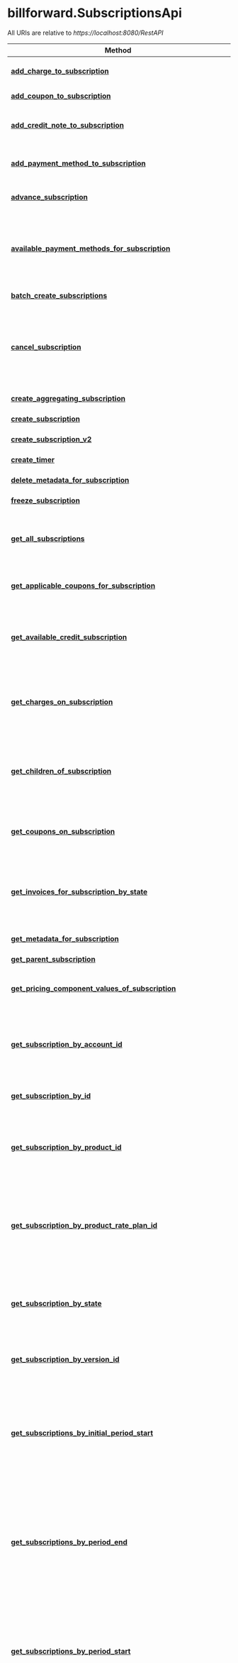# billforward.SubscriptionsApi

All URIs are relative to *https://localhost:8080/RestAPI*

Method | HTTP request | Description
------------- | ------------- | -------------
[**add_charge_to_subscription**](SubscriptionsApi.md#add_charge_to_subscription) | **POST** /subscriptions/{subscription-ID}/charge | Creates a charge on the specified subscription.
[**add_coupon_to_subscription**](SubscriptionsApi.md#add_coupon_to_subscription) | **POST** /subscriptions/{subscription-ID}/coupons | Applies a coupon to a subscription.
[**add_credit_note_to_subscription**](SubscriptionsApi.md#add_credit_note_to_subscription) | **POST** /subscriptions/{subscription-ID}/credit | Creates a credit-note which may be used by only the specified subscription.
[**add_payment_method_to_subscription**](SubscriptionsApi.md#add_payment_method_to_subscription) | **POST** /subscriptions/{subscription-ID}/payment-methods | Enables the payment method to pay invoices of this subscription.
[**advance_subscription**](SubscriptionsApi.md#advance_subscription) | **POST** /subscriptions/{subscription-ID}/advance | Advance the subscription through time.
[**available_payment_methods_for_subscription**](SubscriptionsApi.md#available_payment_methods_for_subscription) | **GET** /subscriptions/{subscription-ID}/payment-methods | Returns all available payment methods for the specified subscription. By default 10 values are returned. Records are returned in natural order.
[**batch_create_subscriptions**](SubscriptionsApi.md#batch_create_subscriptions) | **POST** /subscriptions/batch | Create multiple subscriptions.
[**cancel_subscription**](SubscriptionsApi.md#cancel_subscription) | **POST** /subscriptions/{subscription-ID}/cancel | Retires the subscription specified by the subscription-ID parameter. Retiring a subscription causes it to cancel based on the specified retirement settings for the product.
[**create_aggregating_subscription**](SubscriptionsApi.md#create_aggregating_subscription) | **POST** /subscriptions/aggregating | Create an aggregating subscription.
[**create_subscription**](SubscriptionsApi.md#create_subscription) | **POST** /subscriptions | Create a new subscription.
[**create_subscription_v2**](SubscriptionsApi.md#create_subscription_v2) | **POST** /subscriptions/create | Create a subscription (V2).
[**create_timer**](SubscriptionsApi.md#create_timer) | **POST** /subscriptions/{subscription-ID}/timer | Create a timer for a subscription event.
[**delete_metadata_for_subscription**](SubscriptionsApi.md#delete_metadata_for_subscription) | **DELETE** /subscriptions/{subscription-ID}/metadata | Remove any associated metadata.
[**freeze_subscription**](SubscriptionsApi.md#freeze_subscription) | **POST** /subscriptions/{subscription-ID}/freeze | Freeze the subscription.
[**get_all_subscriptions**](SubscriptionsApi.md#get_all_subscriptions) | **GET** /subscriptions | Retrieves a collection of all subscriptions. By default 10 values are returned. Records are returned in natural order.
[**get_applicable_coupons_for_subscription**](SubscriptionsApi.md#get_applicable_coupons_for_subscription) | **GET** /subscriptions/{subscription-ID}/applicable-coupons | Retrieves a collection of the coupons which can be applied to this subscription.
[**get_available_credit_subscription**](SubscriptionsApi.md#get_available_credit_subscription) | **GET** /subscriptions/{subscription-ID}/credit | Returns all available credit-notes for the specified subscription. By default 10 values are returned. Records are returned in natural order.
[**get_charges_on_subscription**](SubscriptionsApi.md#get_charges_on_subscription) | **GET** /subscriptions/{subscription-ID}/charges | Returns all charges for the specified subscription. By default 10 values are returned. Records are returned in natural order.
[**get_children_of_subscription**](SubscriptionsApi.md#get_children_of_subscription) | **GET** /subscriptions/{subscription-ID}/children | Return all entities whose invoices will be aggregated by the specified subscription By default 10 values are returned. Records are returned in natural order.
[**get_coupons_on_subscription**](SubscriptionsApi.md#get_coupons_on_subscription) | **GET** /subscriptions/{subscription-ID}/coupons | Retrieves a collection of the coupons and the unique codes currently applied to the subscription.
[**get_invoices_for_subscription_by_state**](SubscriptionsApi.md#get_invoices_for_subscription_by_state) | **GET** /subscriptions/{subscriptionID}/invoices/{state} | Retrieves a collection of invoice objects of the specified state for the given subscription. By default 10 values are returned. Records are returned in natural order.
[**get_metadata_for_subscription**](SubscriptionsApi.md#get_metadata_for_subscription) | **GET** /subscriptions/{subscription-ID}/metadata | Retrieve any associated metadata.
[**get_parent_subscription**](SubscriptionsApi.md#get_parent_subscription) | **GET** /subscriptions/{subscription-ID}/parent | Return the parent of the given subscription.
[**get_pricing_component_values_of_subscription**](SubscriptionsApi.md#get_pricing_component_values_of_subscription) | **GET** /subscriptions/{subscription-ID}/values | Gets the subscription&#39;s current pricing-component values.
[**get_subscription_by_account_id**](SubscriptionsApi.md#get_subscription_by_account_id) | **GET** /subscriptions/account/{account-ID} | Retrieves a collection of subscriptions, specified by the account-ID parameter. By default 10 values are returned. Records are returned in natural order.
[**get_subscription_by_id**](SubscriptionsApi.md#get_subscription_by_id) | **GET** /subscriptions/{subscription-ID} | Retrieves a single subscription, specified by the ID parameter.
[**get_subscription_by_product_id**](SubscriptionsApi.md#get_subscription_by_product_id) | **GET** /subscriptions/product/{product-ID} | Retrieves a collection of subscriptions, specified by the product-ID parameter. By default 10 values are returned. Records are returned in natural order.
[**get_subscription_by_product_rate_plan_id**](SubscriptionsApi.md#get_subscription_by_product_rate_plan_id) | **GET** /subscriptions/product-rate-plan/{product-rate-plan-ID} | Retrieves a collection of subscriptions, specified by the product-rate-plan-ID parameter. By default 10 values are returned. Records are returned in natural order.
[**get_subscription_by_state**](SubscriptionsApi.md#get_subscription_by_state) | **GET** /subscriptions/state/{state} | Retrieves a collection of subscriptions, specified by the state parameter. By default 10 values are returned. Records are returned in natural order.
[**get_subscription_by_version_id**](SubscriptionsApi.md#get_subscription_by_version_id) | **GET** /subscriptions/version/{version-ID} | Retrieves a single subscription, specified by the version-ID parameter.
[**get_subscriptions_by_initial_period_start**](SubscriptionsApi.md#get_subscriptions_by_initial_period_start) | **GET** /subscriptions/initial-period-start/{lower-threshold}/{upper-threshold} | Retrieves a collection of subscription objects with period-end times within the period specified by the lower-threshold and upper-threshold parameters. By default 10 values are returned. Records are returned in natural order.
[**get_subscriptions_by_period_end**](SubscriptionsApi.md#get_subscriptions_by_period_end) | **GET** /subscriptions/period-end/{lower-threshold}/{upper-threshold} | Retrieves a collection of subscription objects with period-end times within the period specified by the lower-threshold and upper-threshold parameters. By default 10 values are returned. Records are returned in natural order.
[**get_subscriptions_by_period_start**](SubscriptionsApi.md#get_subscriptions_by_period_start) | **GET** /subscriptions/period-start/{lower-threshold}/{upper-threshold} | Retrieves a collection of subscription objects with period-start times within the period specified by the lower-threshold and upper-threshold parameters. By default 10 values are returned. Records are returned in natural order.
[**get_subscriptions_by_successful_periods**](SubscriptionsApi.md#get_subscriptions_by_successful_periods) | **GET** /subscriptions/successful-periods/{lower-threshold}/{upper-threshold} | Retrieves a collection of subscription objects whose successful periods count falls within the range specified by the lower-threshold and upper-threshold parameters. By default 10 values are returned. Records are returned in natural order.
[**get_swagger_subscription**](SubscriptionsApi.md#get_swagger_subscription) | **GET** /subscriptions/swagger-end-point/{query-string} | 
[**get_timers_for_subscription**](SubscriptionsApi.md#get_timers_for_subscription) | **GET** /subscriptions/{subscription-ID}/timer | Retrieves a collection timer amendments for the specified subscription.. By default 10 values are returned. Records are returned in natural order.
[**import_subscription**](SubscriptionsApi.md#import_subscription) | **POST** /subscriptions/import | Import a subscription.
[**invoice_charges_on_subscription**](SubscriptionsApi.md#invoice_charges_on_subscription) | **POST** /subscriptions/{subscription-ID}/invoice-charges | Invoice any outstanding charges for the subscription.
[**migrate_subscription**](SubscriptionsApi.md#migrate_subscription) | **POST** /subscriptions/{subscription-ID}/migrate | Migrate the subscription to a new plan.
[**remove_coupon_from_subscription**](SubscriptionsApi.md#remove_coupon_from_subscription) | **DELETE** /subscriptions/{subscription-ID}/coupons/{coupon-code} | Removes the coupon from the subscription.
[**remove_credit_from_subscription**](SubscriptionsApi.md#remove_credit_from_subscription) | **DELETE** /subscriptions/{subscription-ID}/credit/{value} | Decrease the amount of credit available to the specified subscription.
[**remove_payment_method_from_subscription**](SubscriptionsApi.md#remove_payment_method_from_subscription) | **DELETE** /subscriptions/{subscription-ID}/payment-methods/{payment-method-ID} | Removes the specified payment method for the given subscription.
[**remove_pricing_component_value_change_from_subscription**](SubscriptionsApi.md#remove_pricing_component_value_change_from_subscription) | **DELETE** /subscriptions/{subscription-ID}/values/{pricing-component} | Discards from the subscription any scheduled changes in the value of the specified pricing-component.
[**resume_subscription**](SubscriptionsApi.md#resume_subscription) | **POST** /subscriptions/{subscription-ID}/resume | Resume the frozen subscription.
[**revive_subscription**](SubscriptionsApi.md#revive_subscription) | **POST** /subscriptions/{subscription-ID}/revive | Revives a cancelled subscription and returns it to its previous state
[**set_metadata_for_subscription**](SubscriptionsApi.md#set_metadata_for_subscription) | **POST** /subscriptions/{subscription-ID}/metadata | Remove any existing metadata keys and create the provided data.
[**set_pricing_component_value_on_subscription**](SubscriptionsApi.md#set_pricing_component_value_on_subscription) | **POST** /subscriptions/{subscription-ID}/pricing-component-values | Sets upon this subscription a new value for the specified pricing-component without performing an upgrade.
[**set_pricing_component_value_on_subscription_v2**](SubscriptionsApi.md#set_pricing_component_value_on_subscription_v2) | **POST** /subscriptions/{subscription-ID}/values/{pricing-component} | Upgrades/downgrades this subscription to some new value for the specified pricing-component.
[**update_subscription**](SubscriptionsApi.md#update_subscription) | **PUT** /subscriptions | Update a subscription.
[**update_subscription_v2**](SubscriptionsApi.md#update_subscription_v2) | **PUT** /subscriptions/update | Update a subscription (V2).
[**upsert_metadata_for_subscription**](SubscriptionsApi.md#upsert_metadata_for_subscription) | **PUT** /subscriptions/{subscription-ID}/metadata | Update any existing metadata key-values and insert any new key-values, no keys will be removed.


# **add_charge_to_subscription**
> SubscriptionChargePagedMetadata add_charge_to_subscription(subscription_id, charge)

Creates a charge on the specified subscription.

{\"nickname\":\"Add Charge\",\"response\":\"addChargeToSubscriptionRequest.html\",\"response\":\"addChargeToSubscription.html\"}

### Example 
```python
import time
import billforward
from billforward.rest import ApiException
from pprint import pprint

# create an instance of the API class
api_instance = billforward.SubscriptionsApi()
subscription_id = 'subscription_id_example' # str | ID of the subscription.
charge = billforward.AddChargeRequest() # AddChargeRequest | The charge request

try: 
    # Creates a charge on the specified subscription.
    api_response = api_instance.add_charge_to_subscription(subscription_id, charge)
    pprint(api_response)
except ApiException as e:
    print "Exception when calling SubscriptionsApi->add_charge_to_subscription: %s\n" % e
```

### Parameters

Name | Type | Description  | Notes
------------- | ------------- | ------------- | -------------
 **subscription_id** | **str**| ID of the subscription. | 
 **charge** | [**AddChargeRequest**](AddChargeRequest.md)| The charge request | 

### Return type

[**SubscriptionChargePagedMetadata**](SubscriptionChargePagedMetadata.md)

### Authorization

No authorization required

### HTTP request headers

 - **Content-Type**: application/json
 - **Accept**: application/json

[[Back to top]](#) [[Back to API list]](../README.md#documentation-for-api-endpoints) [[Back to Model list]](../README.md#documentation-for-models) [[Back to README]](../README.md)

# **add_coupon_to_subscription**
> CouponPagedMetadata add_coupon_to_subscription(subscription_id, request)

Applies a coupon to a subscription.

{\"nickname\":\"Apply coupon\", \"request\":\"addCouponCodeRequest.html\",\"response\":\"addCouponCodeResponse.html\"}

### Example 
```python
import time
import billforward
from billforward.rest import ApiException
from pprint import pprint

# create an instance of the API class
api_instance = billforward.SubscriptionsApi()
subscription_id = 'subscription_id_example' # str | 
request = billforward.AddCouponCodeRequest() # AddCouponCodeRequest | Request containing the coupon code.

try: 
    # Applies a coupon to a subscription.
    api_response = api_instance.add_coupon_to_subscription(subscription_id, request)
    pprint(api_response)
except ApiException as e:
    print "Exception when calling SubscriptionsApi->add_coupon_to_subscription: %s\n" % e
```

### Parameters

Name | Type | Description  | Notes
------------- | ------------- | ------------- | -------------
 **subscription_id** | **str**|  | 
 **request** | [**AddCouponCodeRequest**](AddCouponCodeRequest.md)| Request containing the coupon code. | 

### Return type

[**CouponPagedMetadata**](CouponPagedMetadata.md)

### Authorization

No authorization required

### HTTP request headers

 - **Content-Type**: application/json
 - **Accept**: application/json

[[Back to top]](#) [[Back to API list]](../README.md#documentation-for-api-endpoints) [[Back to Model list]](../README.md#documentation-for-models) [[Back to README]](../README.md)

# **add_credit_note_to_subscription**
> CreditNotePagedMetadata add_credit_note_to_subscription(subscription_id, credit_note)

Creates a credit-note which may be used by only the specified subscription.

{\"nickname\":\"Add Credit\",\"request\":\"addCreditNoteToSubscriptionRequest.html\", \"response\":\"addCreditNoteToSubscription.html\"}

### Example 
```python
import time
import billforward
from billforward.rest import ApiException
from pprint import pprint

# create an instance of the API class
api_instance = billforward.SubscriptionsApi()
subscription_id = 'subscription_id_example' # str | ID of the subscription.
credit_note = billforward.CreditSubscriptionRequest() # CreditSubscriptionRequest | The credit-note request

try: 
    # Creates a credit-note which may be used by only the specified subscription.
    api_response = api_instance.add_credit_note_to_subscription(subscription_id, credit_note)
    pprint(api_response)
except ApiException as e:
    print "Exception when calling SubscriptionsApi->add_credit_note_to_subscription: %s\n" % e
```

### Parameters

Name | Type | Description  | Notes
------------- | ------------- | ------------- | -------------
 **subscription_id** | **str**| ID of the subscription. | 
 **credit_note** | [**CreditSubscriptionRequest**](CreditSubscriptionRequest.md)| The credit-note request | 

### Return type

[**CreditNotePagedMetadata**](CreditNotePagedMetadata.md)

### Authorization

No authorization required

### HTTP request headers

 - **Content-Type**: application/json
 - **Accept**: application/json

[[Back to top]](#) [[Back to API list]](../README.md#documentation-for-api-endpoints) [[Back to Model list]](../README.md#documentation-for-models) [[Back to README]](../README.md)

# **add_payment_method_to_subscription**
> PaymentMethodPagedMetadata add_payment_method_to_subscription(subscription_id, payment_method)

Enables the payment method to pay invoices of this subscription.

{\"nickname\":\"Add payment-method to subscription\",\"response\":\"addPaymentMethod.html\",\"request\":\"addPaymentMethod.request.html\"}

### Example 
```python
import time
import billforward
from billforward.rest import ApiException
from pprint import pprint

# create an instance of the API class
api_instance = billforward.SubscriptionsApi()
subscription_id = 'subscription_id_example' # str | 
payment_method = billforward.AddPaymentMethodRequest() # AddPaymentMethodRequest | 

try: 
    # Enables the payment method to pay invoices of this subscription.
    api_response = api_instance.add_payment_method_to_subscription(subscription_id, payment_method)
    pprint(api_response)
except ApiException as e:
    print "Exception when calling SubscriptionsApi->add_payment_method_to_subscription: %s\n" % e
```

### Parameters

Name | Type | Description  | Notes
------------- | ------------- | ------------- | -------------
 **subscription_id** | **str**|  | 
 **payment_method** | [**AddPaymentMethodRequest**](AddPaymentMethodRequest.md)|  | 

### Return type

[**PaymentMethodPagedMetadata**](PaymentMethodPagedMetadata.md)

### Authorization

No authorization required

### HTTP request headers

 - **Content-Type**: application/json
 - **Accept**: application/json

[[Back to top]](#) [[Back to API list]](../README.md#documentation-for-api-endpoints) [[Back to Model list]](../README.md#documentation-for-models) [[Back to README]](../README.md)

# **advance_subscription**
> TimeResponsePagedMetadata advance_subscription(subscription_id, request)

Advance the subscription through time.

{\"nickname\":\"Advance\",\"request\":\"advanceSubscriptionRequest.html\",\"response\":\"advanceSubscription.html\"}

### Example 
```python
import time
import billforward
from billforward.rest import ApiException
from pprint import pprint

# create an instance of the API class
api_instance = billforward.SubscriptionsApi()
subscription_id = 'subscription_id_example' # str | ID of the subscription.
request = billforward.TimeRequest() # TimeRequest | The request

try: 
    # Advance the subscription through time.
    api_response = api_instance.advance_subscription(subscription_id, request)
    pprint(api_response)
except ApiException as e:
    print "Exception when calling SubscriptionsApi->advance_subscription: %s\n" % e
```

### Parameters

Name | Type | Description  | Notes
------------- | ------------- | ------------- | -------------
 **subscription_id** | **str**| ID of the subscription. | 
 **request** | [**TimeRequest**](TimeRequest.md)| The request | 

### Return type

[**TimeResponsePagedMetadata**](TimeResponsePagedMetadata.md)

### Authorization

No authorization required

### HTTP request headers

 - **Content-Type**: application/json
 - **Accept**: application/json

[[Back to top]](#) [[Back to API list]](../README.md#documentation-for-api-endpoints) [[Back to Model list]](../README.md#documentation-for-models) [[Back to README]](../README.md)

# **available_payment_methods_for_subscription**
> PaymentMethodPagedMetadata available_payment_methods_for_subscription(subscription_id, organizations=organizations, offset=offset, records=records, order_by=order_by, order=order)

Returns all available payment methods for the specified subscription. By default 10 values are returned. Records are returned in natural order.

{ \"nickname\" : \"List on subscription\",\"response\" : \"getAvailablePaymentMethods.html\"}

### Example 
```python
import time
import billforward
from billforward.rest import ApiException
from pprint import pprint

# create an instance of the API class
api_instance = billforward.SubscriptionsApi()
subscription_id = 'subscription_id_example' # str | 
organizations = ['organizations_example'] # list[str] | A list of organization-IDs used to restrict the scope of API calls. (optional)
offset = 0 # int | The offset from the first subscription to return. (optional) (default to 0)
records = 10 # int | The maximum number of subscriptions to return. (optional) (default to 10)
order_by = 'id' # str | Specify a field used to order the result set. (optional) (default to id)
order = 'DESC' # str | Ihe direction of any ordering, either ASC or DESC. (optional) (default to DESC)

try: 
    # Returns all available payment methods for the specified subscription. By default 10 values are returned. Records are returned in natural order.
    api_response = api_instance.available_payment_methods_for_subscription(subscription_id, organizations=organizations, offset=offset, records=records, order_by=order_by, order=order)
    pprint(api_response)
except ApiException as e:
    print "Exception when calling SubscriptionsApi->available_payment_methods_for_subscription: %s\n" % e
```

### Parameters

Name | Type | Description  | Notes
------------- | ------------- | ------------- | -------------
 **subscription_id** | **str**|  | 
 **organizations** | [**list[str]**](str.md)| A list of organization-IDs used to restrict the scope of API calls. | [optional] 
 **offset** | **int**| The offset from the first subscription to return. | [optional] [default to 0]
 **records** | **int**| The maximum number of subscriptions to return. | [optional] [default to 10]
 **order_by** | **str**| Specify a field used to order the result set. | [optional] [default to id]
 **order** | **str**| Ihe direction of any ordering, either ASC or DESC. | [optional] [default to DESC]

### Return type

[**PaymentMethodPagedMetadata**](PaymentMethodPagedMetadata.md)

### Authorization

No authorization required

### HTTP request headers

 - **Content-Type**: text/plain, application/json
 - **Accept**: application/json

[[Back to top]](#) [[Back to API list]](../README.md#documentation-for-api-endpoints) [[Back to Model list]](../README.md#documentation-for-models) [[Back to README]](../README.md)

# **batch_create_subscriptions**
> SubscriptionPagedMetadata batch_create_subscriptions(request)

Create multiple subscriptions.

{\"nickname\":\"Create multiple subscriptions\",\"response\":\"createMultipleSubscriptionViaHelper.html\",\"request\":\"createMultipleSubscriptionViaHelper.request.html\"}

### Example 
```python
import time
import billforward
from billforward.rest import ApiException
from pprint import pprint

# create an instance of the API class
api_instance = billforward.SubscriptionsApi()
request = billforward.CreateSubscriptionBatchRequest() # CreateSubscriptionBatchRequest | 

try: 
    # Create multiple subscriptions.
    api_response = api_instance.batch_create_subscriptions(request)
    pprint(api_response)
except ApiException as e:
    print "Exception when calling SubscriptionsApi->batch_create_subscriptions: %s\n" % e
```

### Parameters

Name | Type | Description  | Notes
------------- | ------------- | ------------- | -------------
 **request** | [**CreateSubscriptionBatchRequest**](CreateSubscriptionBatchRequest.md)|  | 

### Return type

[**SubscriptionPagedMetadata**](SubscriptionPagedMetadata.md)

### Authorization

No authorization required

### HTTP request headers

 - **Content-Type**: application/json
 - **Accept**: application/json

[[Back to top]](#) [[Back to API list]](../README.md#documentation-for-api-endpoints) [[Back to Model list]](../README.md#documentation-for-models) [[Back to README]](../README.md)

# **cancel_subscription**
> SubscriptionCancellationPagedMetadata cancel_subscription(subscription_id, subscription_cancellation)

Retires the subscription specified by the subscription-ID parameter. Retiring a subscription causes it to cancel based on the specified retirement settings for the product.

{\"nickname\":\"Cancel subscription\",\"response\":\"deleteSubscription.html\",\"request\":\"deleteSubscriptionRequest.html\"}

### Example 
```python
import time
import billforward
from billforward.rest import ApiException
from pprint import pprint

# create an instance of the API class
api_instance = billforward.SubscriptionsApi()
subscription_id = 'subscription_id_example' # str | 
subscription_cancellation = billforward.CancelSubscriptionRequest() # CancelSubscriptionRequest | The cancellation request

try: 
    # Retires the subscription specified by the subscription-ID parameter. Retiring a subscription causes it to cancel based on the specified retirement settings for the product.
    api_response = api_instance.cancel_subscription(subscription_id, subscription_cancellation)
    pprint(api_response)
except ApiException as e:
    print "Exception when calling SubscriptionsApi->cancel_subscription: %s\n" % e
```

### Parameters

Name | Type | Description  | Notes
------------- | ------------- | ------------- | -------------
 **subscription_id** | **str**|  | 
 **subscription_cancellation** | [**CancelSubscriptionRequest**](CancelSubscriptionRequest.md)| The cancellation request | 

### Return type

[**SubscriptionCancellationPagedMetadata**](SubscriptionCancellationPagedMetadata.md)

### Authorization

No authorization required

### HTTP request headers

 - **Content-Type**: application/json
 - **Accept**: application/json

[[Back to top]](#) [[Back to API list]](../README.md#documentation-for-api-endpoints) [[Back to Model list]](../README.md#documentation-for-models) [[Back to README]](../README.md)

# **create_aggregating_subscription**
> SubscriptionPagedMetadata create_aggregating_subscription(request)

Create an aggregating subscription.

{\"nickname\":\"Create aggregating subscription\",\"response\":\"createAggregatingSubscription.html\",\"request\":\"createAggregatingSubscription.request.html\"}

### Example 
```python
import time
import billforward
from billforward.rest import ApiException
from pprint import pprint

# create an instance of the API class
api_instance = billforward.SubscriptionsApi()
request = billforward.CreateAggregatingSubscriptionRequest() # CreateAggregatingSubscriptionRequest | 

try: 
    # Create an aggregating subscription.
    api_response = api_instance.create_aggregating_subscription(request)
    pprint(api_response)
except ApiException as e:
    print "Exception when calling SubscriptionsApi->create_aggregating_subscription: %s\n" % e
```

### Parameters

Name | Type | Description  | Notes
------------- | ------------- | ------------- | -------------
 **request** | [**CreateAggregatingSubscriptionRequest**](CreateAggregatingSubscriptionRequest.md)|  | 

### Return type

[**SubscriptionPagedMetadata**](SubscriptionPagedMetadata.md)

### Authorization

No authorization required

### HTTP request headers

 - **Content-Type**: application/json
 - **Accept**: application/json

[[Back to top]](#) [[Back to API list]](../README.md#documentation-for-api-endpoints) [[Back to Model list]](../README.md#documentation-for-models) [[Back to README]](../README.md)

# **create_subscription**
> SubscriptionPagedMetadata create_subscription(subscription)

Create a new subscription.

{\"nickname\":\"Create a new subscription\",\"request\":\"createSubscriptionRequest.html\",\"response\":\"createSubscriptionResponse.html\"}

### Example 
```python
import time
import billforward
from billforward.rest import ApiException
from pprint import pprint

# create an instance of the API class
api_instance = billforward.SubscriptionsApi()
subscription = billforward.Subscription() # Subscription | The subscription object to be updated.

try: 
    # Create a new subscription.
    api_response = api_instance.create_subscription(subscription)
    pprint(api_response)
except ApiException as e:
    print "Exception when calling SubscriptionsApi->create_subscription: %s\n" % e
```

### Parameters

Name | Type | Description  | Notes
------------- | ------------- | ------------- | -------------
 **subscription** | [**Subscription**](Subscription.md)| The subscription object to be updated. | 

### Return type

[**SubscriptionPagedMetadata**](SubscriptionPagedMetadata.md)

### Authorization

No authorization required

### HTTP request headers

 - **Content-Type**: application/json
 - **Accept**: text/xml, application/xml, application/json

[[Back to top]](#) [[Back to API list]](../README.md#documentation-for-api-endpoints) [[Back to Model list]](../README.md#documentation-for-models) [[Back to README]](../README.md)

# **create_subscription_v2**
> SubscriptionPagedMetadata create_subscription_v2(request)

Create a subscription (V2).

{\"nickname\":\"Create a subscription (V2)\",\"response\":\"createSubscriptionViaHelper.html\",\"request\":\"createSubscriptionViaHelper.request.html\"}

### Example 
```python
import time
import billforward
from billforward.rest import ApiException
from pprint import pprint

# create an instance of the API class
api_instance = billforward.SubscriptionsApi()
request = billforward.CreateSubscriptionRequest() # CreateSubscriptionRequest | 

try: 
    # Create a subscription (V2).
    api_response = api_instance.create_subscription_v2(request)
    pprint(api_response)
except ApiException as e:
    print "Exception when calling SubscriptionsApi->create_subscription_v2: %s\n" % e
```

### Parameters

Name | Type | Description  | Notes
------------- | ------------- | ------------- | -------------
 **request** | [**CreateSubscriptionRequest**](CreateSubscriptionRequest.md)|  | 

### Return type

[**SubscriptionPagedMetadata**](SubscriptionPagedMetadata.md)

### Authorization

No authorization required

### HTTP request headers

 - **Content-Type**: application/json
 - **Accept**: application/json

[[Back to top]](#) [[Back to API list]](../README.md#documentation-for-api-endpoints) [[Back to Model list]](../README.md#documentation-for-models) [[Back to README]](../README.md)

# **create_timer**
> TimerAmendment create_timer(subscription_id, request)

Create a timer for a subscription event.

{\"nickname\":\"Create Timer\",\"response\":\"createSubscriptionTimer.html\",\"request\":\"createSubscriptionTimer.request.html\"}

### Example 
```python
import time
import billforward
from billforward.rest import ApiException
from pprint import pprint

# create an instance of the API class
api_instance = billforward.SubscriptionsApi()
subscription_id = 'subscription_id_example' # str | 
request = billforward.BillingEntityBase() # BillingEntityBase | 

try: 
    # Create a timer for a subscription event.
    api_response = api_instance.create_timer(subscription_id, request)
    pprint(api_response)
except ApiException as e:
    print "Exception when calling SubscriptionsApi->create_timer: %s\n" % e
```

### Parameters

Name | Type | Description  | Notes
------------- | ------------- | ------------- | -------------
 **subscription_id** | **str**|  | 
 **request** | [**BillingEntityBase**](BillingEntityBase.md)|  | 

### Return type

[**TimerAmendment**](TimerAmendment.md)

### Authorization

No authorization required

### HTTP request headers

 - **Content-Type**: application/json
 - **Accept**: application/json

[[Back to top]](#) [[Back to API list]](../README.md#documentation-for-api-endpoints) [[Back to Model list]](../README.md#documentation-for-models) [[Back to README]](../README.md)

# **delete_metadata_for_subscription**
> DynamicMetadata delete_metadata_for_subscription(subscription_id, organizations=organizations)

Remove any associated metadata.

{\"nickname\":\"Clear from subscription\",\"request\" :\"deleteSubscriptionMetadataRequest.html\",\"response\":\"deleteSubscriptionMetadataResponse.html\"}

### Example 
```python
import time
import billforward
from billforward.rest import ApiException
from pprint import pprint

# create an instance of the API class
api_instance = billforward.SubscriptionsApi()
subscription_id = 'subscription_id_example' # str | 
organizations = ['organizations_example'] # list[str] | A list of organization-IDs used to restrict the scope of API calls. (optional)

try: 
    # Remove any associated metadata.
    api_response = api_instance.delete_metadata_for_subscription(subscription_id, organizations=organizations)
    pprint(api_response)
except ApiException as e:
    print "Exception when calling SubscriptionsApi->delete_metadata_for_subscription: %s\n" % e
```

### Parameters

Name | Type | Description  | Notes
------------- | ------------- | ------------- | -------------
 **subscription_id** | **str**|  | 
 **organizations** | [**list[str]**](str.md)| A list of organization-IDs used to restrict the scope of API calls. | [optional] 

### Return type

[**DynamicMetadata**](DynamicMetadata.md)

### Authorization

No authorization required

### HTTP request headers

 - **Content-Type**: text/plain, application/json
 - **Accept**: application/json

[[Back to top]](#) [[Back to API list]](../README.md#documentation-for-api-endpoints) [[Back to Model list]](../README.md#documentation-for-models) [[Back to README]](../README.md)

# **freeze_subscription**
> SubscriptionPagedMetadata freeze_subscription(subscription_id, request)

Freeze the subscription.

{\"nickname\":\"Freeze\",\"request\":\"freezeSubscriptionRequest.html\",\"response\":\"freezeSubscription.html\"}

### Example 
```python
import time
import billforward
from billforward.rest import ApiException
from pprint import pprint

# create an instance of the API class
api_instance = billforward.SubscriptionsApi()
subscription_id = 'subscription_id_example' # str | ID of the subscription.
request = billforward.PauseRequest() # PauseRequest | The request

try: 
    # Freeze the subscription.
    api_response = api_instance.freeze_subscription(subscription_id, request)
    pprint(api_response)
except ApiException as e:
    print "Exception when calling SubscriptionsApi->freeze_subscription: %s\n" % e
```

### Parameters

Name | Type | Description  | Notes
------------- | ------------- | ------------- | -------------
 **subscription_id** | **str**| ID of the subscription. | 
 **request** | [**PauseRequest**](PauseRequest.md)| The request | 

### Return type

[**SubscriptionPagedMetadata**](SubscriptionPagedMetadata.md)

### Authorization

No authorization required

### HTTP request headers

 - **Content-Type**: application/json
 - **Accept**: application/json

[[Back to top]](#) [[Back to API list]](../README.md#documentation-for-api-endpoints) [[Back to Model list]](../README.md#documentation-for-models) [[Back to README]](../README.md)

# **get_all_subscriptions**
> SubscriptionPagedMetadata get_all_subscriptions(organizations=organizations, offset=offset, records=records, order_by=order_by, order=order, include_retired=include_retired, exclude_children=exclude_children, metadata=metadata, exclude_service_ended=exclude_service_ended, account_id=account_id)

Retrieves a collection of all subscriptions. By default 10 values are returned. Records are returned in natural order.

{\"nickname\":\"Retrieve all subscriptions\",\"response\":\"getSubscriptionAll.html\"}

### Example 
```python
import time
import billforward
from billforward.rest import ApiException
from pprint import pprint

# create an instance of the API class
api_instance = billforward.SubscriptionsApi()
organizations = ['organizations_example'] # list[str] | A list of organization-IDs used to restrict the scope of API calls. (optional)
offset = 0 # int | The offset from the first subscription to return. (optional) (default to 0)
records = 10 # int | The maximum number of subscriptions to return. (optional) (default to 10)
order_by = 'created' # str | Specify a field used to order the result set. (optional) (default to created)
order = 'DESC' # str | Ihe direction of any ordering, either ASC or DESC. (optional) (default to DESC)
include_retired = false # bool | Whether retired subscriptions should be returned. (optional) (default to false)
exclude_children = true # bool | Should child subscriptiosn be excluded. (optional) (default to true)
metadata = 'metadata_example' # str |  (optional)
exclude_service_ended = true # bool |  (optional)
account_id = ['account_id_example'] # list[str] | A list of accountIDs to filter subscriptions on (optional)

try: 
    # Retrieves a collection of all subscriptions. By default 10 values are returned. Records are returned in natural order.
    api_response = api_instance.get_all_subscriptions(organizations=organizations, offset=offset, records=records, order_by=order_by, order=order, include_retired=include_retired, exclude_children=exclude_children, metadata=metadata, exclude_service_ended=exclude_service_ended, account_id=account_id)
    pprint(api_response)
except ApiException as e:
    print "Exception when calling SubscriptionsApi->get_all_subscriptions: %s\n" % e
```

### Parameters

Name | Type | Description  | Notes
------------- | ------------- | ------------- | -------------
 **organizations** | [**list[str]**](str.md)| A list of organization-IDs used to restrict the scope of API calls. | [optional] 
 **offset** | **int**| The offset from the first subscription to return. | [optional] [default to 0]
 **records** | **int**| The maximum number of subscriptions to return. | [optional] [default to 10]
 **order_by** | **str**| Specify a field used to order the result set. | [optional] [default to created]
 **order** | **str**| Ihe direction of any ordering, either ASC or DESC. | [optional] [default to DESC]
 **include_retired** | **bool**| Whether retired subscriptions should be returned. | [optional] [default to false]
 **exclude_children** | **bool**| Should child subscriptiosn be excluded. | [optional] [default to true]
 **metadata** | **str**|  | [optional] 
 **exclude_service_ended** | **bool**|  | [optional] 
 **account_id** | [**list[str]**](str.md)| A list of accountIDs to filter subscriptions on | [optional] 

### Return type

[**SubscriptionPagedMetadata**](SubscriptionPagedMetadata.md)

### Authorization

No authorization required

### HTTP request headers

 - **Content-Type**: text/plain, application/json
 - **Accept**: application/json

[[Back to top]](#) [[Back to API list]](../README.md#documentation-for-api-endpoints) [[Back to Model list]](../README.md#documentation-for-models) [[Back to README]](../README.md)

# **get_applicable_coupons_for_subscription**
> CouponPagedMetadata get_applicable_coupons_for_subscription(subscription_id, organizations=organizations, offset=offset, records=records, order_by=order_by, order=order, include_retired=include_retired)

Retrieves a collection of the coupons which can be applied to this subscription.

{ \"nickname\" : \"Retrieve applicable coupons\",\"response\" : \"getApplicableCoupons.html\" }

### Example 
```python
import time
import billforward
from billforward.rest import ApiException
from pprint import pprint

# create an instance of the API class
api_instance = billforward.SubscriptionsApi()
subscription_id = 'subscription_id_example' # str | ID of the subscription.
organizations = ['organizations_example'] # list[str] | A list of organization-IDs used to restrict the scope of API calls. (optional)
offset = 0 # int | The offset from the first subscription to return. (optional) (default to 0)
records = 10 # int | The maximum number of subscriptions to return. (optional) (default to 10)
order_by = 'created' # str | Specify a field used to order the result set. (optional) (default to created)
order = 'DESC' # str | Ihe direction of any ordering, either ASC or DESC. (optional) (default to DESC)
include_retired = false # bool | Whether retired subscriptions should be returned. (optional) (default to false)

try: 
    # Retrieves a collection of the coupons which can be applied to this subscription.
    api_response = api_instance.get_applicable_coupons_for_subscription(subscription_id, organizations=organizations, offset=offset, records=records, order_by=order_by, order=order, include_retired=include_retired)
    pprint(api_response)
except ApiException as e:
    print "Exception when calling SubscriptionsApi->get_applicable_coupons_for_subscription: %s\n" % e
```

### Parameters

Name | Type | Description  | Notes
------------- | ------------- | ------------- | -------------
 **subscription_id** | **str**| ID of the subscription. | 
 **organizations** | [**list[str]**](str.md)| A list of organization-IDs used to restrict the scope of API calls. | [optional] 
 **offset** | **int**| The offset from the first subscription to return. | [optional] [default to 0]
 **records** | **int**| The maximum number of subscriptions to return. | [optional] [default to 10]
 **order_by** | **str**| Specify a field used to order the result set. | [optional] [default to created]
 **order** | **str**| Ihe direction of any ordering, either ASC or DESC. | [optional] [default to DESC]
 **include_retired** | **bool**| Whether retired subscriptions should be returned. | [optional] [default to false]

### Return type

[**CouponPagedMetadata**](CouponPagedMetadata.md)

### Authorization

No authorization required

### HTTP request headers

 - **Content-Type**: text/plain, application/json
 - **Accept**: application/json

[[Back to top]](#) [[Back to API list]](../README.md#documentation-for-api-endpoints) [[Back to Model list]](../README.md#documentation-for-models) [[Back to README]](../README.md)

# **get_available_credit_subscription**
> CreditNotePagedMetadata get_available_credit_subscription(subscription_id, organizations=organizations, offset=offset, records=records, order_by=order_by, order=order, include_retired=include_retired)

Returns all available credit-notes for the specified subscription. By default 10 values are returned. Records are returned in natural order.

{\"nickname\":\"Get available credit\",\"response\":\"getAvailableCreditSubscription.html\"}

### Example 
```python
import time
import billforward
from billforward.rest import ApiException
from pprint import pprint

# create an instance of the API class
api_instance = billforward.SubscriptionsApi()
subscription_id = 'subscription_id_example' # str | 
organizations = ['organizations_example'] # list[str] | A list of organization-IDs used to restrict the scope of API calls. (optional)
offset = 0 # int | The offset from the first subscription to return. (optional) (default to 0)
records = 10 # int | The maximum number of subscriptions to return. (optional) (default to 10)
order_by = 'id' # str | Specify a field used to order the result set. (optional) (default to id)
order = 'DESC' # str | Ihe direction of any ordering, either ASC or DESC. (optional) (default to DESC)
include_retired = false # bool | Whether retired subscriptions should be returned. (optional) (default to false)

try: 
    # Returns all available credit-notes for the specified subscription. By default 10 values are returned. Records are returned in natural order.
    api_response = api_instance.get_available_credit_subscription(subscription_id, organizations=organizations, offset=offset, records=records, order_by=order_by, order=order, include_retired=include_retired)
    pprint(api_response)
except ApiException as e:
    print "Exception when calling SubscriptionsApi->get_available_credit_subscription: %s\n" % e
```

### Parameters

Name | Type | Description  | Notes
------------- | ------------- | ------------- | -------------
 **subscription_id** | **str**|  | 
 **organizations** | [**list[str]**](str.md)| A list of organization-IDs used to restrict the scope of API calls. | [optional] 
 **offset** | **int**| The offset from the first subscription to return. | [optional] [default to 0]
 **records** | **int**| The maximum number of subscriptions to return. | [optional] [default to 10]
 **order_by** | **str**| Specify a field used to order the result set. | [optional] [default to id]
 **order** | **str**| Ihe direction of any ordering, either ASC or DESC. | [optional] [default to DESC]
 **include_retired** | **bool**| Whether retired subscriptions should be returned. | [optional] [default to false]

### Return type

[**CreditNotePagedMetadata**](CreditNotePagedMetadata.md)

### Authorization

No authorization required

### HTTP request headers

 - **Content-Type**: text/plain, application/json
 - **Accept**: application/json

[[Back to top]](#) [[Back to API list]](../README.md#documentation-for-api-endpoints) [[Back to Model list]](../README.md#documentation-for-models) [[Back to README]](../README.md)

# **get_charges_on_subscription**
> SubscriptionChargePagedMetadata get_charges_on_subscription(subscription_id, organizations=organizations, offset=offset, records=records, order_by=order_by, order=order, state=state, type=type, include_retired=include_retired)

Returns all charges for the specified subscription. By default 10 values are returned. Records are returned in natural order.

{\"nickname\":\"Get charges\",\"response\":\"getChargesSubscription.html\"}

### Example 
```python
import time
import billforward
from billforward.rest import ApiException
from pprint import pprint

# create an instance of the API class
api_instance = billforward.SubscriptionsApi()
subscription_id = 'subscription_id_example' # str | 
organizations = ['organizations_example'] # list[str] | A list of organization-IDs used to restrict the scope of API calls. (optional)
offset = 0 # int | The offset from the first subscription to return. (optional) (default to 0)
records = 10 # int | The maximum number of subscriptions to return. (optional) (default to 10)
order_by = 'created' # str | Specify a field used to order the result set. (optional) (default to created)
order = 'DESC' # str | Ihe direction of any ordering, either ASC or DESC. (optional) (default to DESC)
state = 'state_example' # str | Ihe direction of any ordering, either ASC or DESC. (optional)
type = 'type_example' # str | Ihe direction of any ordering, either ASC or DESC. (optional)
include_retired = false # bool | Whether retired subscriptions should be returned. (optional) (default to false)

try: 
    # Returns all charges for the specified subscription. By default 10 values are returned. Records are returned in natural order.
    api_response = api_instance.get_charges_on_subscription(subscription_id, organizations=organizations, offset=offset, records=records, order_by=order_by, order=order, state=state, type=type, include_retired=include_retired)
    pprint(api_response)
except ApiException as e:
    print "Exception when calling SubscriptionsApi->get_charges_on_subscription: %s\n" % e
```

### Parameters

Name | Type | Description  | Notes
------------- | ------------- | ------------- | -------------
 **subscription_id** | **str**|  | 
 **organizations** | [**list[str]**](str.md)| A list of organization-IDs used to restrict the scope of API calls. | [optional] 
 **offset** | **int**| The offset from the first subscription to return. | [optional] [default to 0]
 **records** | **int**| The maximum number of subscriptions to return. | [optional] [default to 10]
 **order_by** | **str**| Specify a field used to order the result set. | [optional] [default to created]
 **order** | **str**| Ihe direction of any ordering, either ASC or DESC. | [optional] [default to DESC]
 **state** | **str**| Ihe direction of any ordering, either ASC or DESC. | [optional] 
 **type** | **str**| Ihe direction of any ordering, either ASC or DESC. | [optional] 
 **include_retired** | **bool**| Whether retired subscriptions should be returned. | [optional] [default to false]

### Return type

[**SubscriptionChargePagedMetadata**](SubscriptionChargePagedMetadata.md)

### Authorization

No authorization required

### HTTP request headers

 - **Content-Type**: text/plain, application/json
 - **Accept**: application/json

[[Back to top]](#) [[Back to API list]](../README.md#documentation-for-api-endpoints) [[Back to Model list]](../README.md#documentation-for-models) [[Back to README]](../README.md)

# **get_children_of_subscription**
> SubscriptionPagedMetadata get_children_of_subscription(subscription_id, organizations=organizations, offset=offset, records=records, order_by=order_by, order=order, include_retired=include_retired)

Return all entities whose invoices will be aggregated by the specified subscription By default 10 values are returned. Records are returned in natural order.

{\"nickname\":\"Get Aggregated Entities\",\"response\":\"getAggregatedEntities.html\"}

### Example 
```python
import time
import billforward
from billforward.rest import ApiException
from pprint import pprint

# create an instance of the API class
api_instance = billforward.SubscriptionsApi()
subscription_id = 'subscription_id_example' # str | 
organizations = ['organizations_example'] # list[str] | A list of organization-IDs used to restrict the scope of API calls. (optional)
offset = 0 # int | The offset from the first subscription to return. (optional) (default to 0)
records = 10 # int | The maximum number of subscriptions to return. (optional) (default to 10)
order_by = 'created' # str | Specify a field used to order the result set. (optional) (default to created)
order = 'DESC' # str | Ihe direction of any ordering, either ASC or DESC. (optional) (default to DESC)
include_retired = false # bool | Whether retired subscriptions should be returned. (optional) (default to false)

try: 
    # Return all entities whose invoices will be aggregated by the specified subscription By default 10 values are returned. Records are returned in natural order.
    api_response = api_instance.get_children_of_subscription(subscription_id, organizations=organizations, offset=offset, records=records, order_by=order_by, order=order, include_retired=include_retired)
    pprint(api_response)
except ApiException as e:
    print "Exception when calling SubscriptionsApi->get_children_of_subscription: %s\n" % e
```

### Parameters

Name | Type | Description  | Notes
------------- | ------------- | ------------- | -------------
 **subscription_id** | **str**|  | 
 **organizations** | [**list[str]**](str.md)| A list of organization-IDs used to restrict the scope of API calls. | [optional] 
 **offset** | **int**| The offset from the first subscription to return. | [optional] [default to 0]
 **records** | **int**| The maximum number of subscriptions to return. | [optional] [default to 10]
 **order_by** | **str**| Specify a field used to order the result set. | [optional] [default to created]
 **order** | **str**| Ihe direction of any ordering, either ASC or DESC. | [optional] [default to DESC]
 **include_retired** | **bool**| Whether retired subscriptions should be returned. | [optional] [default to false]

### Return type

[**SubscriptionPagedMetadata**](SubscriptionPagedMetadata.md)

### Authorization

No authorization required

### HTTP request headers

 - **Content-Type**: text/plain, application/json
 - **Accept**: application/json

[[Back to top]](#) [[Back to API list]](../README.md#documentation-for-api-endpoints) [[Back to Model list]](../README.md#documentation-for-models) [[Back to README]](../README.md)

# **get_coupons_on_subscription**
> CouponPagedMetadata get_coupons_on_subscription(subscription_id, organizations=organizations, offset=offset, records=records, order_by=order_by, order=order, include_retired=include_retired)

Retrieves a collection of the coupons and the unique codes currently applied to the subscription.

{\"nickname\":\"Retrieve coupons\",\"response\":\"getCoupons.html\"}

### Example 
```python
import time
import billforward
from billforward.rest import ApiException
from pprint import pprint

# create an instance of the API class
api_instance = billforward.SubscriptionsApi()
subscription_id = 'subscription_id_example' # str | ID of the subscription.
organizations = ['organizations_example'] # list[str] | A list of organization-IDs used to restrict the scope of API calls. (optional)
offset = 0 # int | The offset from the first subscription to return. (optional) (default to 0)
records = 10 # int | The maximum number of subscriptions to return. (optional) (default to 10)
order_by = 'created' # str | Specify a field used to order the result set. (optional) (default to created)
order = 'DESC' # str | Ihe direction of any ordering, either ASC or DESC. (optional) (default to DESC)
include_retired = false # bool | Whether retired subscriptions should be returned. (optional) (default to false)

try: 
    # Retrieves a collection of the coupons and the unique codes currently applied to the subscription.
    api_response = api_instance.get_coupons_on_subscription(subscription_id, organizations=organizations, offset=offset, records=records, order_by=order_by, order=order, include_retired=include_retired)
    pprint(api_response)
except ApiException as e:
    print "Exception when calling SubscriptionsApi->get_coupons_on_subscription: %s\n" % e
```

### Parameters

Name | Type | Description  | Notes
------------- | ------------- | ------------- | -------------
 **subscription_id** | **str**| ID of the subscription. | 
 **organizations** | [**list[str]**](str.md)| A list of organization-IDs used to restrict the scope of API calls. | [optional] 
 **offset** | **int**| The offset from the first subscription to return. | [optional] [default to 0]
 **records** | **int**| The maximum number of subscriptions to return. | [optional] [default to 10]
 **order_by** | **str**| Specify a field used to order the result set. | [optional] [default to created]
 **order** | **str**| Ihe direction of any ordering, either ASC or DESC. | [optional] [default to DESC]
 **include_retired** | **bool**| Whether retired subscriptions should be returned. | [optional] [default to false]

### Return type

[**CouponPagedMetadata**](CouponPagedMetadata.md)

### Authorization

No authorization required

### HTTP request headers

 - **Content-Type**: text/plain, application/json
 - **Accept**: application/json

[[Back to top]](#) [[Back to API list]](../README.md#documentation-for-api-endpoints) [[Back to Model list]](../README.md#documentation-for-models) [[Back to README]](../README.md)

# **get_invoices_for_subscription_by_state**
> InvoicePagedMetadata get_invoices_for_subscription_by_state(subscription_id, state, organizations=organizations, offset=offset, records=records, order_by=order_by, order=order)

Retrieves a collection of invoice objects of the specified state for the given subscription. By default 10 values are returned. Records are returned in natural order.

{\"nickname\":\"Retrieve invoices by state for subscription\",\"response\":\"getInvoicesForSubscriptionByState.html\"}

### Example 
```python
import time
import billforward
from billforward.rest import ApiException
from pprint import pprint

# create an instance of the API class
api_instance = billforward.SubscriptionsApi()
subscription_id = 'subscription_id_example' # str | The unique id of the subscription.
state = 'state_example' # str | The state of the invoices to retrieve.
organizations = ['organizations_example'] # list[str] | A list of organization-IDs used to restrict the scope of API calls. (optional)
offset = 0 # int | The offset from the first taxation-link to return. (optional) (default to 0)
records = 10 # int | The maximum number of taxation-links to return. (optional) (default to 10)
order_by = 'created' # str | Specify a field used to order the result set. (optional) (default to created)
order = 'DESC' # str | Ihe direction of any ordering, either ASC or DESC. (optional) (default to DESC)

try: 
    # Retrieves a collection of invoice objects of the specified state for the given subscription. By default 10 values are returned. Records are returned in natural order.
    api_response = api_instance.get_invoices_for_subscription_by_state(subscription_id, state, organizations=organizations, offset=offset, records=records, order_by=order_by, order=order)
    pprint(api_response)
except ApiException as e:
    print "Exception when calling SubscriptionsApi->get_invoices_for_subscription_by_state: %s\n" % e
```

### Parameters

Name | Type | Description  | Notes
------------- | ------------- | ------------- | -------------
 **subscription_id** | **str**| The unique id of the subscription. | 
 **state** | **str**| The state of the invoices to retrieve. | 
 **organizations** | [**list[str]**](str.md)| A list of organization-IDs used to restrict the scope of API calls. | [optional] 
 **offset** | **int**| The offset from the first taxation-link to return. | [optional] [default to 0]
 **records** | **int**| The maximum number of taxation-links to return. | [optional] [default to 10]
 **order_by** | **str**| Specify a field used to order the result set. | [optional] [default to created]
 **order** | **str**| Ihe direction of any ordering, either ASC or DESC. | [optional] [default to DESC]

### Return type

[**InvoicePagedMetadata**](InvoicePagedMetadata.md)

### Authorization

No authorization required

### HTTP request headers

 - **Content-Type**: text/plain, application/json
 - **Accept**: application/json

[[Back to top]](#) [[Back to API list]](../README.md#documentation-for-api-endpoints) [[Back to Model list]](../README.md#documentation-for-models) [[Back to README]](../README.md)

# **get_metadata_for_subscription**
> DynamicMetadata get_metadata_for_subscription(subscription_id, organizations=organizations)

Retrieve any associated metadata.

{\"nickname\":\"Retrieve on subscription\",\"request\":\"getSubscriptionMetadataRequest.html\",\"response\":\"getSubscriptionMetadataResponse.html\"}

### Example 
```python
import time
import billforward
from billforward.rest import ApiException
from pprint import pprint

# create an instance of the API class
api_instance = billforward.SubscriptionsApi()
subscription_id = 'subscription_id_example' # str | 
organizations = ['organizations_example'] # list[str] | A list of organization-IDs used to restrict the scope of API calls. (optional)

try: 
    # Retrieve any associated metadata.
    api_response = api_instance.get_metadata_for_subscription(subscription_id, organizations=organizations)
    pprint(api_response)
except ApiException as e:
    print "Exception when calling SubscriptionsApi->get_metadata_for_subscription: %s\n" % e
```

### Parameters

Name | Type | Description  | Notes
------------- | ------------- | ------------- | -------------
 **subscription_id** | **str**|  | 
 **organizations** | [**list[str]**](str.md)| A list of organization-IDs used to restrict the scope of API calls. | [optional] 

### Return type

[**DynamicMetadata**](DynamicMetadata.md)

### Authorization

No authorization required

### HTTP request headers

 - **Content-Type**: text/plain, application/json
 - **Accept**: application/json

[[Back to top]](#) [[Back to API list]](../README.md#documentation-for-api-endpoints) [[Back to Model list]](../README.md#documentation-for-models) [[Back to README]](../README.md)

# **get_parent_subscription**
> SubscriptionPagedMetadata get_parent_subscription(subscription_id, organizations=organizations)

Return the parent of the given subscription.

{\"nickname\":\"Get parent\",\"response\":\"getParentSubscription.html\"}

### Example 
```python
import time
import billforward
from billforward.rest import ApiException
from pprint import pprint

# create an instance of the API class
api_instance = billforward.SubscriptionsApi()
subscription_id = 'subscription_id_example' # str | 
organizations = ['organizations_example'] # list[str] | A list of organization-IDs used to restrict the scope of API calls. (optional)

try: 
    # Return the parent of the given subscription.
    api_response = api_instance.get_parent_subscription(subscription_id, organizations=organizations)
    pprint(api_response)
except ApiException as e:
    print "Exception when calling SubscriptionsApi->get_parent_subscription: %s\n" % e
```

### Parameters

Name | Type | Description  | Notes
------------- | ------------- | ------------- | -------------
 **subscription_id** | **str**|  | 
 **organizations** | [**list[str]**](str.md)| A list of organization-IDs used to restrict the scope of API calls. | [optional] 

### Return type

[**SubscriptionPagedMetadata**](SubscriptionPagedMetadata.md)

### Authorization

No authorization required

### HTTP request headers

 - **Content-Type**: text/plain, application/json
 - **Accept**: application/json

[[Back to top]](#) [[Back to API list]](../README.md#documentation-for-api-endpoints) [[Back to Model list]](../README.md#documentation-for-models) [[Back to README]](../README.md)

# **get_pricing_component_values_of_subscription**
> PricingComponentValuePagedMetadata get_pricing_component_values_of_subscription(subscription_id)

Gets the subscription's current pricing-component values.

{\"nickname\":\"Get values\",\"response\":\"getPricingComponentValues.html\"}

### Example 
```python
import time
import billforward
from billforward.rest import ApiException
from pprint import pprint

# create an instance of the API class
api_instance = billforward.SubscriptionsApi()
subscription_id = 'subscription_id_example' # str | ID of the subscription.

try: 
    # Gets the subscription's current pricing-component values.
    api_response = api_instance.get_pricing_component_values_of_subscription(subscription_id)
    pprint(api_response)
except ApiException as e:
    print "Exception when calling SubscriptionsApi->get_pricing_component_values_of_subscription: %s\n" % e
```

### Parameters

Name | Type | Description  | Notes
------------- | ------------- | ------------- | -------------
 **subscription_id** | **str**| ID of the subscription. | 

### Return type

[**PricingComponentValuePagedMetadata**](PricingComponentValuePagedMetadata.md)

### Authorization

No authorization required

### HTTP request headers

 - **Content-Type**: text/plain, application/json
 - **Accept**: application/json

[[Back to top]](#) [[Back to API list]](../README.md#documentation-for-api-endpoints) [[Back to Model list]](../README.md#documentation-for-models) [[Back to README]](../README.md)

# **get_subscription_by_account_id**
> SubscriptionPagedMetadata get_subscription_by_account_id(account_id, organizations=organizations, offset=offset, records=records, order_by=order_by, order=order, include_retired=include_retired, exclude_children=exclude_children)

Retrieves a collection of subscriptions, specified by the account-ID parameter. By default 10 values are returned. Records are returned in natural order.

{\"nickname\":\"Retrieve by account\",\"response\":\"getSubscriptionByAccount.html\"}

### Example 
```python
import time
import billforward
from billforward.rest import ApiException
from pprint import pprint

# create an instance of the API class
api_instance = billforward.SubscriptionsApi()
account_id = 'account_id_example' # str | 
organizations = ['organizations_example'] # list[str] | A list of organization-IDs used to restrict the scope of API calls. (optional)
offset = 0 # int | The offset from the first subscription to return. (optional) (default to 0)
records = 10 # int | The maximum number of subscriptions to return. (optional) (default to 10)
order_by = 'id' # str | Specify a field used to order the result set. (optional) (default to id)
order = 'DESC' # str | Ihe direction of any ordering, either ASC or DESC. (optional) (default to DESC)
include_retired = false # bool | Whether retired subscriptions should be returned. (optional) (default to false)
exclude_children = true # bool | Should child subscriptiosn be excluded. (optional) (default to true)

try: 
    # Retrieves a collection of subscriptions, specified by the account-ID parameter. By default 10 values are returned. Records are returned in natural order.
    api_response = api_instance.get_subscription_by_account_id(account_id, organizations=organizations, offset=offset, records=records, order_by=order_by, order=order, include_retired=include_retired, exclude_children=exclude_children)
    pprint(api_response)
except ApiException as e:
    print "Exception when calling SubscriptionsApi->get_subscription_by_account_id: %s\n" % e
```

### Parameters

Name | Type | Description  | Notes
------------- | ------------- | ------------- | -------------
 **account_id** | **str**|  | 
 **organizations** | [**list[str]**](str.md)| A list of organization-IDs used to restrict the scope of API calls. | [optional] 
 **offset** | **int**| The offset from the first subscription to return. | [optional] [default to 0]
 **records** | **int**| The maximum number of subscriptions to return. | [optional] [default to 10]
 **order_by** | **str**| Specify a field used to order the result set. | [optional] [default to id]
 **order** | **str**| Ihe direction of any ordering, either ASC or DESC. | [optional] [default to DESC]
 **include_retired** | **bool**| Whether retired subscriptions should be returned. | [optional] [default to false]
 **exclude_children** | **bool**| Should child subscriptiosn be excluded. | [optional] [default to true]

### Return type

[**SubscriptionPagedMetadata**](SubscriptionPagedMetadata.md)

### Authorization

No authorization required

### HTTP request headers

 - **Content-Type**: text/plain, application/json
 - **Accept**: application/json

[[Back to top]](#) [[Back to API list]](../README.md#documentation-for-api-endpoints) [[Back to Model list]](../README.md#documentation-for-models) [[Back to README]](../README.md)

# **get_subscription_by_id**
> SubscriptionPagedMetadata get_subscription_by_id(subscription_id, organizations=organizations, include_retired=include_retired)

Retrieves a single subscription, specified by the ID parameter.

{\"nickname\":\"Retrieve an existing subscription\",\"response\":\"getSubscriptionByID.html\"}

### Example 
```python
import time
import billforward
from billforward.rest import ApiException
from pprint import pprint

# create an instance of the API class
api_instance = billforward.SubscriptionsApi()
subscription_id = 'subscription_id_example' # str | 
organizations = ['organizations_example'] # list[str] | A list of organization-IDs used to restrict the scope of API calls. (optional)
include_retired = false # bool | Whether retired subscriptions should be returned. (optional) (default to false)

try: 
    # Retrieves a single subscription, specified by the ID parameter.
    api_response = api_instance.get_subscription_by_id(subscription_id, organizations=organizations, include_retired=include_retired)
    pprint(api_response)
except ApiException as e:
    print "Exception when calling SubscriptionsApi->get_subscription_by_id: %s\n" % e
```

### Parameters

Name | Type | Description  | Notes
------------- | ------------- | ------------- | -------------
 **subscription_id** | **str**|  | 
 **organizations** | [**list[str]**](str.md)| A list of organization-IDs used to restrict the scope of API calls. | [optional] 
 **include_retired** | **bool**| Whether retired subscriptions should be returned. | [optional] [default to false]

### Return type

[**SubscriptionPagedMetadata**](SubscriptionPagedMetadata.md)

### Authorization

No authorization required

### HTTP request headers

 - **Content-Type**: text/plain, application/json
 - **Accept**: application/json

[[Back to top]](#) [[Back to API list]](../README.md#documentation-for-api-endpoints) [[Back to Model list]](../README.md#documentation-for-models) [[Back to README]](../README.md)

# **get_subscription_by_product_id**
> SubscriptionPagedMetadata get_subscription_by_product_id(product_id, organizations=organizations, offset=offset, records=records, order_by=order_by, order=order, include_retired=include_retired, exclude_children=exclude_children)

Retrieves a collection of subscriptions, specified by the product-ID parameter. By default 10 values are returned. Records are returned in natural order.

{\"nickname\":\"Retrieve by product\",\"response\":\"getSubscriptionByProduct.html\"}

### Example 
```python
import time
import billforward
from billforward.rest import ApiException
from pprint import pprint

# create an instance of the API class
api_instance = billforward.SubscriptionsApi()
product_id = 'product_id_example' # str | ID of the product
organizations = ['organizations_example'] # list[str] | A list of organization-IDs used to restrict the scope of API calls. (optional)
offset = 0 # int | The offset from the first subscription to return. (optional) (default to 0)
records = 10 # int | The maximum number of subscriptions to return. (optional) (default to 10)
order_by = 'id' # str | Specify a field used to order the result set. (optional) (default to id)
order = 'DESC' # str | Ihe direction of any ordering, either ASC or DESC. (optional) (default to DESC)
include_retired = false # bool | Whether retired subscriptions should be returned. (optional) (default to false)
exclude_children = true # bool | Should child subscriptiosn be excluded. (optional) (default to true)

try: 
    # Retrieves a collection of subscriptions, specified by the product-ID parameter. By default 10 values are returned. Records are returned in natural order.
    api_response = api_instance.get_subscription_by_product_id(product_id, organizations=organizations, offset=offset, records=records, order_by=order_by, order=order, include_retired=include_retired, exclude_children=exclude_children)
    pprint(api_response)
except ApiException as e:
    print "Exception when calling SubscriptionsApi->get_subscription_by_product_id: %s\n" % e
```

### Parameters

Name | Type | Description  | Notes
------------- | ------------- | ------------- | -------------
 **product_id** | **str**| ID of the product | 
 **organizations** | [**list[str]**](str.md)| A list of organization-IDs used to restrict the scope of API calls. | [optional] 
 **offset** | **int**| The offset from the first subscription to return. | [optional] [default to 0]
 **records** | **int**| The maximum number of subscriptions to return. | [optional] [default to 10]
 **order_by** | **str**| Specify a field used to order the result set. | [optional] [default to id]
 **order** | **str**| Ihe direction of any ordering, either ASC or DESC. | [optional] [default to DESC]
 **include_retired** | **bool**| Whether retired subscriptions should be returned. | [optional] [default to false]
 **exclude_children** | **bool**| Should child subscriptiosn be excluded. | [optional] [default to true]

### Return type

[**SubscriptionPagedMetadata**](SubscriptionPagedMetadata.md)

### Authorization

No authorization required

### HTTP request headers

 - **Content-Type**: text/plain, application/json
 - **Accept**: application/json

[[Back to top]](#) [[Back to API list]](../README.md#documentation-for-api-endpoints) [[Back to Model list]](../README.md#documentation-for-models) [[Back to README]](../README.md)

# **get_subscription_by_product_rate_plan_id**
> SubscriptionPagedMetadata get_subscription_by_product_rate_plan_id(product_rate_plan_id, organizations=organizations, offset=offset, records=records, order_by=order_by, order=order, include_retired=include_retired, exclude_children=exclude_children)

Retrieves a collection of subscriptions, specified by the product-rate-plan-ID parameter. By default 10 values are returned. Records are returned in natural order.

{\"nickname\":\"Retrieve by rate-plan\",\"response\":\"getSubscriptionByProductRatePlan.html\"}

### Example 
```python
import time
import billforward
from billforward.rest import ApiException
from pprint import pprint

# create an instance of the API class
api_instance = billforward.SubscriptionsApi()
product_rate_plan_id = 'product_rate_plan_id_example' # str | 
organizations = ['organizations_example'] # list[str] | A list of organization-IDs used to restrict the scope of API calls. (optional)
offset = 0 # int | The offset from the first subscription to return. (optional) (default to 0)
records = 10 # int | The maximum number of subscriptions to return. (optional) (default to 10)
order_by = 'id' # str | Specify a field used to order the result set. (optional) (default to id)
order = 'DESC' # str | Ihe direction of any ordering, either ASC or DESC. (optional) (default to DESC)
include_retired = false # bool | Whether retired subscriptions should be returned. (optional) (default to false)
exclude_children = true # bool | Should child subscriptiosn be excluded. (optional) (default to true)

try: 
    # Retrieves a collection of subscriptions, specified by the product-rate-plan-ID parameter. By default 10 values are returned. Records are returned in natural order.
    api_response = api_instance.get_subscription_by_product_rate_plan_id(product_rate_plan_id, organizations=organizations, offset=offset, records=records, order_by=order_by, order=order, include_retired=include_retired, exclude_children=exclude_children)
    pprint(api_response)
except ApiException as e:
    print "Exception when calling SubscriptionsApi->get_subscription_by_product_rate_plan_id: %s\n" % e
```

### Parameters

Name | Type | Description  | Notes
------------- | ------------- | ------------- | -------------
 **product_rate_plan_id** | **str**|  | 
 **organizations** | [**list[str]**](str.md)| A list of organization-IDs used to restrict the scope of API calls. | [optional] 
 **offset** | **int**| The offset from the first subscription to return. | [optional] [default to 0]
 **records** | **int**| The maximum number of subscriptions to return. | [optional] [default to 10]
 **order_by** | **str**| Specify a field used to order the result set. | [optional] [default to id]
 **order** | **str**| Ihe direction of any ordering, either ASC or DESC. | [optional] [default to DESC]
 **include_retired** | **bool**| Whether retired subscriptions should be returned. | [optional] [default to false]
 **exclude_children** | **bool**| Should child subscriptiosn be excluded. | [optional] [default to true]

### Return type

[**SubscriptionPagedMetadata**](SubscriptionPagedMetadata.md)

### Authorization

No authorization required

### HTTP request headers

 - **Content-Type**: text/plain, application/json
 - **Accept**: application/json

[[Back to top]](#) [[Back to API list]](../README.md#documentation-for-api-endpoints) [[Back to Model list]](../README.md#documentation-for-models) [[Back to README]](../README.md)

# **get_subscription_by_state**
> SubscriptionPagedMetadata get_subscription_by_state(state, organizations=organizations, offset=offset, records=records, order_by=order_by, order=order, include_retired=include_retired, exclude_children=exclude_children)

Retrieves a collection of subscriptions, specified by the state parameter. By default 10 values are returned. Records are returned in natural order.

{\"nickname\":\"Retrieve by state\",\"response\":\"getSubscriptionByState.html\"}

### Example 
```python
import time
import billforward
from billforward.rest import ApiException
from pprint import pprint

# create an instance of the API class
api_instance = billforward.SubscriptionsApi()
state = 'state_example' # str | The current state of the subscription, either Provisioned, AwaitingPayment, Paid or Cancelled
organizations = ['organizations_example'] # list[str] | A list of organization-IDs used to restrict the scope of API calls. (optional)
offset = 0 # int | The offset from the first subscription to return. (optional) (default to 0)
records = 10 # int | The maximum number of subscriptions to return. (optional) (default to 10)
order_by = 'id' # str | Specify a field used to order the result set. (optional) (default to id)
order = 'DESC' # str | Ihe direction of any ordering, either ASC or DESC. (optional) (default to DESC)
include_retired = false # bool | Whether retired subscriptions should be returned. (optional) (default to false)
exclude_children = true # bool | Should child subscriptiosn be excluded. (optional) (default to true)

try: 
    # Retrieves a collection of subscriptions, specified by the state parameter. By default 10 values are returned. Records are returned in natural order.
    api_response = api_instance.get_subscription_by_state(state, organizations=organizations, offset=offset, records=records, order_by=order_by, order=order, include_retired=include_retired, exclude_children=exclude_children)
    pprint(api_response)
except ApiException as e:
    print "Exception when calling SubscriptionsApi->get_subscription_by_state: %s\n" % e
```

### Parameters

Name | Type | Description  | Notes
------------- | ------------- | ------------- | -------------
 **state** | **str**| The current state of the subscription, either Provisioned, AwaitingPayment, Paid or Cancelled | 
 **organizations** | [**list[str]**](str.md)| A list of organization-IDs used to restrict the scope of API calls. | [optional] 
 **offset** | **int**| The offset from the first subscription to return. | [optional] [default to 0]
 **records** | **int**| The maximum number of subscriptions to return. | [optional] [default to 10]
 **order_by** | **str**| Specify a field used to order the result set. | [optional] [default to id]
 **order** | **str**| Ihe direction of any ordering, either ASC or DESC. | [optional] [default to DESC]
 **include_retired** | **bool**| Whether retired subscriptions should be returned. | [optional] [default to false]
 **exclude_children** | **bool**| Should child subscriptiosn be excluded. | [optional] [default to true]

### Return type

[**SubscriptionPagedMetadata**](SubscriptionPagedMetadata.md)

### Authorization

No authorization required

### HTTP request headers

 - **Content-Type**: text/plain, application/json
 - **Accept**: application/json

[[Back to top]](#) [[Back to API list]](../README.md#documentation-for-api-endpoints) [[Back to Model list]](../README.md#documentation-for-models) [[Back to README]](../README.md)

# **get_subscription_by_version_id**
> SubscriptionPagedMetadata get_subscription_by_version_id(version_id, organizations=organizations)

Retrieves a single subscription, specified by the version-ID parameter.

{\"nickname\":\"Retrieve by version\",\"response\":\"getSubscriptionByVersionID.html\"}

### Example 
```python
import time
import billforward
from billforward.rest import ApiException
from pprint import pprint

# create an instance of the API class
api_instance = billforward.SubscriptionsApi()
version_id = 'version_id_example' # str | The version-ID of the subscription.
organizations = ['organizations_example'] # list[str] | A list of organization-IDs used to restrict the scope of API calls. (optional)

try: 
    # Retrieves a single subscription, specified by the version-ID parameter.
    api_response = api_instance.get_subscription_by_version_id(version_id, organizations=organizations)
    pprint(api_response)
except ApiException as e:
    print "Exception when calling SubscriptionsApi->get_subscription_by_version_id: %s\n" % e
```

### Parameters

Name | Type | Description  | Notes
------------- | ------------- | ------------- | -------------
 **version_id** | **str**| The version-ID of the subscription. | 
 **organizations** | [**list[str]**](str.md)| A list of organization-IDs used to restrict the scope of API calls. | [optional] 

### Return type

[**SubscriptionPagedMetadata**](SubscriptionPagedMetadata.md)

### Authorization

No authorization required

### HTTP request headers

 - **Content-Type**: text/plain, application/json
 - **Accept**: application/json

[[Back to top]](#) [[Back to API list]](../README.md#documentation-for-api-endpoints) [[Back to Model list]](../README.md#documentation-for-models) [[Back to README]](../README.md)

# **get_subscriptions_by_initial_period_start**
> SubscriptionPagedMetadata get_subscriptions_by_initial_period_start(lower_threshold, upper_threshold, organizations=organizations, offset=offset, records=records, order_by=order_by, order=order)

Retrieves a collection of subscription objects with period-end times within the period specified by the lower-threshold and upper-threshold parameters. By default 10 values are returned. Records are returned in natural order.

{\"nickname\":\"Retrieve by initial period-start\",\"response\":\"getSubscriptionByInitialPeriodStart.html\"}

### Example 
```python
import time
import billforward
from billforward.rest import ApiException
from pprint import pprint

# create an instance of the API class
api_instance = billforward.SubscriptionsApi()
lower_threshold = 'lower_threshold_example' # str | The UTC DateTime specifying the start of the result period.
upper_threshold = 'upper_threshold_example' # str | The UTC DateTime specifying the end of the result period.
organizations = ['organizations_example'] # list[str] | A list of organization-IDs used to restrict the scope of API calls. (optional)
offset = 0 # int | The offset from the first taxation-link to return. (optional) (default to 0)
records = 10 # int | The maximum number of taxation-links to return. (optional) (default to 10)
order_by = 'created' # str | Specify a field used to order the result set. (optional) (default to created)
order = 'DESC' # str | Ihe direction of any ordering, either ASC or DESC. (optional) (default to DESC)

try: 
    # Retrieves a collection of subscription objects with period-end times within the period specified by the lower-threshold and upper-threshold parameters. By default 10 values are returned. Records are returned in natural order.
    api_response = api_instance.get_subscriptions_by_initial_period_start(lower_threshold, upper_threshold, organizations=organizations, offset=offset, records=records, order_by=order_by, order=order)
    pprint(api_response)
except ApiException as e:
    print "Exception when calling SubscriptionsApi->get_subscriptions_by_initial_period_start: %s\n" % e
```

### Parameters

Name | Type | Description  | Notes
------------- | ------------- | ------------- | -------------
 **lower_threshold** | **str**| The UTC DateTime specifying the start of the result period. | 
 **upper_threshold** | **str**| The UTC DateTime specifying the end of the result period. | 
 **organizations** | [**list[str]**](str.md)| A list of organization-IDs used to restrict the scope of API calls. | [optional] 
 **offset** | **int**| The offset from the first taxation-link to return. | [optional] [default to 0]
 **records** | **int**| The maximum number of taxation-links to return. | [optional] [default to 10]
 **order_by** | **str**| Specify a field used to order the result set. | [optional] [default to created]
 **order** | **str**| Ihe direction of any ordering, either ASC or DESC. | [optional] [default to DESC]

### Return type

[**SubscriptionPagedMetadata**](SubscriptionPagedMetadata.md)

### Authorization

No authorization required

### HTTP request headers

 - **Content-Type**: text/plain, application/json
 - **Accept**: application/json

[[Back to top]](#) [[Back to API list]](../README.md#documentation-for-api-endpoints) [[Back to Model list]](../README.md#documentation-for-models) [[Back to README]](../README.md)

# **get_subscriptions_by_period_end**
> SubscriptionPagedMetadata get_subscriptions_by_period_end(lower_threshold, upper_threshold, organizations=organizations, offset=offset, records=records, order_by=order_by, order=order)

Retrieves a collection of subscription objects with period-end times within the period specified by the lower-threshold and upper-threshold parameters. By default 10 values are returned. Records are returned in natural order.

{\"nickname\":\"Retrieve by period-end\",\"response\":\"getSubscriptionByPeriodEnd.html\"}

### Example 
```python
import time
import billforward
from billforward.rest import ApiException
from pprint import pprint

# create an instance of the API class
api_instance = billforward.SubscriptionsApi()
lower_threshold = 'lower_threshold_example' # str | The UTC DateTime specifying the start of the result period.
upper_threshold = 'upper_threshold_example' # str | The UTC DateTime specifying the end of the result period.
organizations = ['organizations_example'] # list[str] | A list of organization-IDs used to restrict the scope of API calls. (optional)
offset = 0 # int | The offset from the first taxation-link to return. (optional) (default to 0)
records = 10 # int | The maximum number of taxation-links to return. (optional) (default to 10)
order_by = 'created' # str | Specify a field used to order the result set. (optional) (default to created)
order = 'DESC' # str | Ihe direction of any ordering, either ASC or DESC. (optional) (default to DESC)

try: 
    # Retrieves a collection of subscription objects with period-end times within the period specified by the lower-threshold and upper-threshold parameters. By default 10 values are returned. Records are returned in natural order.
    api_response = api_instance.get_subscriptions_by_period_end(lower_threshold, upper_threshold, organizations=organizations, offset=offset, records=records, order_by=order_by, order=order)
    pprint(api_response)
except ApiException as e:
    print "Exception when calling SubscriptionsApi->get_subscriptions_by_period_end: %s\n" % e
```

### Parameters

Name | Type | Description  | Notes
------------- | ------------- | ------------- | -------------
 **lower_threshold** | **str**| The UTC DateTime specifying the start of the result period. | 
 **upper_threshold** | **str**| The UTC DateTime specifying the end of the result period. | 
 **organizations** | [**list[str]**](str.md)| A list of organization-IDs used to restrict the scope of API calls. | [optional] 
 **offset** | **int**| The offset from the first taxation-link to return. | [optional] [default to 0]
 **records** | **int**| The maximum number of taxation-links to return. | [optional] [default to 10]
 **order_by** | **str**| Specify a field used to order the result set. | [optional] [default to created]
 **order** | **str**| Ihe direction of any ordering, either ASC or DESC. | [optional] [default to DESC]

### Return type

[**SubscriptionPagedMetadata**](SubscriptionPagedMetadata.md)

### Authorization

No authorization required

### HTTP request headers

 - **Content-Type**: text/plain, application/json
 - **Accept**: application/json

[[Back to top]](#) [[Back to API list]](../README.md#documentation-for-api-endpoints) [[Back to Model list]](../README.md#documentation-for-models) [[Back to README]](../README.md)

# **get_subscriptions_by_period_start**
> SubscriptionPagedMetadata get_subscriptions_by_period_start(lower_threshold, upper_threshold, organizations=organizations, offset=offset, records=records, order_by=order_by, order=order)

Retrieves a collection of subscription objects with period-start times within the period specified by the lower-threshold and upper-threshold parameters. By default 10 values are returned. Records are returned in natural order.

{\"nickname\":\"Retrieve by period-start\",\"response\":\"getSubscriptionByPeriodStart.html\"}

### Example 
```python
import time
import billforward
from billforward.rest import ApiException
from pprint import pprint

# create an instance of the API class
api_instance = billforward.SubscriptionsApi()
lower_threshold = 'lower_threshold_example' # str | The UTC DateTime specifying the start of the result period.
upper_threshold = 'upper_threshold_example' # str | The UTC DateTime specifying the end of the result period.
organizations = ['organizations_example'] # list[str] | A list of organization-IDs used to restrict the scope of API calls. (optional)
offset = 0 # int | The offset from the first taxation-link to return. (optional) (default to 0)
records = 10 # int | The maximum number of taxation-links to return. (optional) (default to 10)
order_by = 'created' # str | Specify a field used to order the result set. (optional) (default to created)
order = 'DESC' # str | Ihe direction of any ordering, either ASC or DESC. (optional) (default to DESC)

try: 
    # Retrieves a collection of subscription objects with period-start times within the period specified by the lower-threshold and upper-threshold parameters. By default 10 values are returned. Records are returned in natural order.
    api_response = api_instance.get_subscriptions_by_period_start(lower_threshold, upper_threshold, organizations=organizations, offset=offset, records=records, order_by=order_by, order=order)
    pprint(api_response)
except ApiException as e:
    print "Exception when calling SubscriptionsApi->get_subscriptions_by_period_start: %s\n" % e
```

### Parameters

Name | Type | Description  | Notes
------------- | ------------- | ------------- | -------------
 **lower_threshold** | **str**| The UTC DateTime specifying the start of the result period. | 
 **upper_threshold** | **str**| The UTC DateTime specifying the end of the result period. | 
 **organizations** | [**list[str]**](str.md)| A list of organization-IDs used to restrict the scope of API calls. | [optional] 
 **offset** | **int**| The offset from the first taxation-link to return. | [optional] [default to 0]
 **records** | **int**| The maximum number of taxation-links to return. | [optional] [default to 10]
 **order_by** | **str**| Specify a field used to order the result set. | [optional] [default to created]
 **order** | **str**| Ihe direction of any ordering, either ASC or DESC. | [optional] [default to DESC]

### Return type

[**SubscriptionPagedMetadata**](SubscriptionPagedMetadata.md)

### Authorization

No authorization required

### HTTP request headers

 - **Content-Type**: text/plain, application/json
 - **Accept**: application/json

[[Back to top]](#) [[Back to API list]](../README.md#documentation-for-api-endpoints) [[Back to Model list]](../README.md#documentation-for-models) [[Back to README]](../README.md)

# **get_subscriptions_by_successful_periods**
> SubscriptionPagedMetadata get_subscriptions_by_successful_periods(lower_threshold, upper_threshold, organizations=organizations, offset=offset, records=records, order_by=order_by, order=order)

Retrieves a collection of subscription objects whose successful periods count falls within the range specified by the lower-threshold and upper-threshold parameters. By default 10 values are returned. Records are returned in natural order.

{\"nickname\":\"Retrieve by successful period\",\"response\":\"getSubscriptionBySuccessfulPeriods.html\"}

### Example 
```python
import time
import billforward
from billforward.rest import ApiException
from pprint import pprint

# create an instance of the API class
api_instance = billforward.SubscriptionsApi()
lower_threshold = 56 # int | The lower threshold of the range
upper_threshold = 56 # int | The upper threshold of the range.
organizations = ['organizations_example'] # list[str] | A list of organization-IDs used to restrict the scope of API calls. (optional)
offset = 0 # int | The offset from the first taxation-link to return. (optional) (default to 0)
records = 10 # int | The maximum number of taxation-links to return. (optional) (default to 10)
order_by = 'created' # str | Specify a field used to order the result set. (optional) (default to created)
order = 'DESC' # str | Ihe direction of any ordering, either ASC or DESC. (optional) (default to DESC)

try: 
    # Retrieves a collection of subscription objects whose successful periods count falls within the range specified by the lower-threshold and upper-threshold parameters. By default 10 values are returned. Records are returned in natural order.
    api_response = api_instance.get_subscriptions_by_successful_periods(lower_threshold, upper_threshold, organizations=organizations, offset=offset, records=records, order_by=order_by, order=order)
    pprint(api_response)
except ApiException as e:
    print "Exception when calling SubscriptionsApi->get_subscriptions_by_successful_periods: %s\n" % e
```

### Parameters

Name | Type | Description  | Notes
------------- | ------------- | ------------- | -------------
 **lower_threshold** | **int**| The lower threshold of the range | 
 **upper_threshold** | **int**| The upper threshold of the range. | 
 **organizations** | [**list[str]**](str.md)| A list of organization-IDs used to restrict the scope of API calls. | [optional] 
 **offset** | **int**| The offset from the first taxation-link to return. | [optional] [default to 0]
 **records** | **int**| The maximum number of taxation-links to return. | [optional] [default to 10]
 **order_by** | **str**| Specify a field used to order the result set. | [optional] [default to created]
 **order** | **str**| Ihe direction of any ordering, either ASC or DESC. | [optional] [default to DESC]

### Return type

[**SubscriptionPagedMetadata**](SubscriptionPagedMetadata.md)

### Authorization

No authorization required

### HTTP request headers

 - **Content-Type**: text/plain, application/json
 - **Accept**: application/json

[[Back to top]](#) [[Back to API list]](../README.md#documentation-for-api-endpoints) [[Back to Model list]](../README.md#documentation-for-models) [[Back to README]](../README.md)

# **get_swagger_subscription**
> SwaggerTypeListSubs get_swagger_subscription(query_string, organizations=organizations, offset=offset, records=records, format=format, wildcard=wildcard, entity=entity)



{ \"nickname\" : \"\",\"response\" : \"\"}

### Example 
```python
import time
import billforward
from billforward.rest import ApiException
from pprint import pprint

# create an instance of the API class
api_instance = billforward.SubscriptionsApi()
query_string = 'query_string_example' # str | The query string used to search.
organizations = ['organizations_example'] # list[str] | A list of organization-IDs used to restrict the scope of API calls. (optional)
offset = 0 # int | The starting index of the search results. (optional) (default to 0)
records = 10 # int | The number of search results to return. (optional) (default to 10)
format = 'JSON' # str | The response format, either JSON or XML. (optional) (default to JSON)
wildcard = false # bool | Toggle if we search for full words or whether a wildcard is used. (optional) (default to false)
entity = false # bool | Is an entity returned with the search results. (optional) (default to false)

try: 
    # 
    api_response = api_instance.get_swagger_subscription(query_string, organizations=organizations, offset=offset, records=records, format=format, wildcard=wildcard, entity=entity)
    pprint(api_response)
except ApiException as e:
    print "Exception when calling SubscriptionsApi->get_swagger_subscription: %s\n" % e
```

### Parameters

Name | Type | Description  | Notes
------------- | ------------- | ------------- | -------------
 **query_string** | **str**| The query string used to search. | 
 **organizations** | [**list[str]**](str.md)| A list of organization-IDs used to restrict the scope of API calls. | [optional] 
 **offset** | **int**| The starting index of the search results. | [optional] [default to 0]
 **records** | **int**| The number of search results to return. | [optional] [default to 10]
 **format** | **str**| The response format, either JSON or XML. | [optional] [default to JSON]
 **wildcard** | **bool**| Toggle if we search for full words or whether a wildcard is used. | [optional] [default to false]
 **entity** | **bool**| Is an entity returned with the search results. | [optional] [default to false]

### Return type

[**SwaggerTypeListSubs**](SwaggerTypeListSubs.md)

### Authorization

No authorization required

### HTTP request headers

 - **Content-Type**: text/plain, application/json
 - **Accept**: application/json

[[Back to top]](#) [[Back to API list]](../README.md#documentation-for-api-endpoints) [[Back to Model list]](../README.md#documentation-for-models) [[Back to README]](../README.md)

# **get_timers_for_subscription**
> TimerAmendment get_timers_for_subscription(subscription_id, organizations=organizations, offset=offset, records=records, order_by=order_by, order=order, include_retired=include_retired, state=state, event=event)

Retrieves a collection timer amendments for the specified subscription.. By default 10 values are returned. Records are returned in natural order.

{\"nickname\":\"Get Timers\",\"response\":\"getTimersforSubscription.html\"}

### Example 
```python
import time
import billforward
from billforward.rest import ApiException
from pprint import pprint

# create an instance of the API class
api_instance = billforward.SubscriptionsApi()
subscription_id = 'subscription_id_example' # str | 
organizations = ['organizations_example'] # list[str] | A list of organization-IDs used to restrict the scope of API calls. (optional)
offset = 0 # int | The offset from the first subscription to return. (optional) (default to 0)
records = 10 # int | The maximum number of subscriptions to return. (optional) (default to 10)
order_by = 'created' # str | Specify a field used to order the result set. (optional) (default to created)
order = 'DESC' # str | Ihe direction of any ordering, either ASC or DESC. (optional) (default to DESC)
include_retired = false # bool | Whether retired timers should be returned. (optional) (default to false)
state = 'state_example' # str | The state of the timer amendment (optional)
event = 'event_example' # str | The type of timer event (optional)

try: 
    # Retrieves a collection timer amendments for the specified subscription.. By default 10 values are returned. Records are returned in natural order.
    api_response = api_instance.get_timers_for_subscription(subscription_id, organizations=organizations, offset=offset, records=records, order_by=order_by, order=order, include_retired=include_retired, state=state, event=event)
    pprint(api_response)
except ApiException as e:
    print "Exception when calling SubscriptionsApi->get_timers_for_subscription: %s\n" % e
```

### Parameters

Name | Type | Description  | Notes
------------- | ------------- | ------------- | -------------
 **subscription_id** | **str**|  | 
 **organizations** | [**list[str]**](str.md)| A list of organization-IDs used to restrict the scope of API calls. | [optional] 
 **offset** | **int**| The offset from the first subscription to return. | [optional] [default to 0]
 **records** | **int**| The maximum number of subscriptions to return. | [optional] [default to 10]
 **order_by** | **str**| Specify a field used to order the result set. | [optional] [default to created]
 **order** | **str**| Ihe direction of any ordering, either ASC or DESC. | [optional] [default to DESC]
 **include_retired** | **bool**| Whether retired timers should be returned. | [optional] [default to false]
 **state** | **str**| The state of the timer amendment | [optional] 
 **event** | **str**| The type of timer event | [optional] 

### Return type

[**TimerAmendment**](TimerAmendment.md)

### Authorization

No authorization required

### HTTP request headers

 - **Content-Type**: text/plain, application/json
 - **Accept**: application/json

[[Back to top]](#) [[Back to API list]](../README.md#documentation-for-api-endpoints) [[Back to Model list]](../README.md#documentation-for-models) [[Back to README]](../README.md)

# **import_subscription**
> SubscriptionPagedMetadata import_subscription(request)

Import a subscription.

{\"nickname\":\"Import\",\"request\":\"importSubscriptionRequest.html\",\"response\":\"importSubscription.html\"}

### Example 
```python
import time
import billforward
from billforward.rest import ApiException
from pprint import pprint

# create an instance of the API class
api_instance = billforward.SubscriptionsApi()
request = billforward.BillingEntityBase() # BillingEntityBase | The request

try: 
    # Import a subscription.
    api_response = api_instance.import_subscription(request)
    pprint(api_response)
except ApiException as e:
    print "Exception when calling SubscriptionsApi->import_subscription: %s\n" % e
```

### Parameters

Name | Type | Description  | Notes
------------- | ------------- | ------------- | -------------
 **request** | [**BillingEntityBase**](BillingEntityBase.md)| The request | 

### Return type

[**SubscriptionPagedMetadata**](SubscriptionPagedMetadata.md)

### Authorization

No authorization required

### HTTP request headers

 - **Content-Type**: application/json
 - **Accept**: application/json

[[Back to top]](#) [[Back to API list]](../README.md#documentation-for-api-endpoints) [[Back to Model list]](../README.md#documentation-for-models) [[Back to README]](../README.md)

# **invoice_charges_on_subscription**
> InvoicePagedMetadata invoice_charges_on_subscription(subscription_id, charge)

Invoice any outstanding charges for the subscription.

{\"nickname\":\"Invoice Charges\",\"request\":\"invoiceChargesRequest.html\",\"response\":\"invoiceCharges.html\"}

### Example 
```python
import time
import billforward
from billforward.rest import ApiException
from pprint import pprint

# create an instance of the API class
api_instance = billforward.SubscriptionsApi()
subscription_id = 'subscription_id_example' # str | ID of the subscription.
charge = billforward.InvoiceChargeRequest() # InvoiceChargeRequest | The charge request

try: 
    # Invoice any outstanding charges for the subscription.
    api_response = api_instance.invoice_charges_on_subscription(subscription_id, charge)
    pprint(api_response)
except ApiException as e:
    print "Exception when calling SubscriptionsApi->invoice_charges_on_subscription: %s\n" % e
```

### Parameters

Name | Type | Description  | Notes
------------- | ------------- | ------------- | -------------
 **subscription_id** | **str**| ID of the subscription. | 
 **charge** | [**InvoiceChargeRequest**](InvoiceChargeRequest.md)| The charge request | 

### Return type

[**InvoicePagedMetadata**](InvoicePagedMetadata.md)

### Authorization

No authorization required

### HTTP request headers

 - **Content-Type**: application/json
 - **Accept**: application/json

[[Back to top]](#) [[Back to API list]](../README.md#documentation-for-api-endpoints) [[Back to Model list]](../README.md#documentation-for-models) [[Back to README]](../README.md)

# **migrate_subscription**
> SubscriptionPagedMetadata migrate_subscription(subscription_id, request)

Migrate the subscription to a new plan.

{\"nickname\":\"Migrate\",\"request\":\"migrateSubscriptionRequest.html\", \"response\":\"migrateSubscription.html\"}

### Example 
```python
import time
import billforward
from billforward.rest import ApiException
from pprint import pprint

# create an instance of the API class
api_instance = billforward.SubscriptionsApi()
subscription_id = 'subscription_id_example' # str | ID of the subscription.
request = billforward.MigrationRequest() # MigrationRequest | The migration request

try: 
    # Migrate the subscription to a new plan.
    api_response = api_instance.migrate_subscription(subscription_id, request)
    pprint(api_response)
except ApiException as e:
    print "Exception when calling SubscriptionsApi->migrate_subscription: %s\n" % e
```

### Parameters

Name | Type | Description  | Notes
------------- | ------------- | ------------- | -------------
 **subscription_id** | **str**| ID of the subscription. | 
 **request** | [**MigrationRequest**](MigrationRequest.md)| The migration request | 

### Return type

[**SubscriptionPagedMetadata**](SubscriptionPagedMetadata.md)

### Authorization

No authorization required

### HTTP request headers

 - **Content-Type**: application/json
 - **Accept**: application/json

[[Back to top]](#) [[Back to API list]](../README.md#documentation-for-api-endpoints) [[Back to Model list]](../README.md#documentation-for-models) [[Back to README]](../README.md)

# **remove_coupon_from_subscription**
> CouponPagedMetadata remove_coupon_from_subscription(subscription_id, coupon_code, organizations=organizations)

Removes the coupon from the subscription.

{\"nickname\":\"Remove coupon\",\"response\":\"removeCouponResponse.html\"}

### Example 
```python
import time
import billforward
from billforward.rest import ApiException
from pprint import pprint

# create an instance of the API class
api_instance = billforward.SubscriptionsApi()
subscription_id = 'subscription_id_example' # str | 
coupon_code = 'coupon_code_example' # str | 
organizations = ['organizations_example'] # list[str] | A list of organization-IDs used to restrict the scope of API calls. (optional)

try: 
    # Removes the coupon from the subscription.
    api_response = api_instance.remove_coupon_from_subscription(subscription_id, coupon_code, organizations=organizations)
    pprint(api_response)
except ApiException as e:
    print "Exception when calling SubscriptionsApi->remove_coupon_from_subscription: %s\n" % e
```

### Parameters

Name | Type | Description  | Notes
------------- | ------------- | ------------- | -------------
 **subscription_id** | **str**|  | 
 **coupon_code** | **str**|  | 
 **organizations** | [**list[str]**](str.md)| A list of organization-IDs used to restrict the scope of API calls. | [optional] 

### Return type

[**CouponPagedMetadata**](CouponPagedMetadata.md)

### Authorization

No authorization required

### HTTP request headers

 - **Content-Type**: text/plain, application/json
 - **Accept**: application/json

[[Back to top]](#) [[Back to API list]](../README.md#documentation-for-api-endpoints) [[Back to Model list]](../README.md#documentation-for-models) [[Back to README]](../README.md)

# **remove_credit_from_subscription**
> CreditNotePagedMetadata remove_credit_from_subscription(subscription_id, value, organizations=organizations)

Decrease the amount of credit available to the specified subscription.

{\"nickname\":\"Remove Credit\",\"response\":\"removeCreditForSubscription.html\"}

### Example 
```python
import time
import billforward
from billforward.rest import ApiException
from pprint import pprint

# create an instance of the API class
api_instance = billforward.SubscriptionsApi()
subscription_id = 'subscription_id_example' # str | 
value = 'value_example' # str | <p>Either a credit note ID or a currency value.</p><p>If a credit note ID is provided any remaining credit will be removed.</p><p>If a decimal is provided this value will be removed from any credit available to the subscription. For example if the subscription is in USD setting the value as 10 will reduce credit by $10 (USD), setting 9.86  would reduce the credit by $9.86 (USD). The value will be reduced from any credit available.</p>
organizations = ['organizations_example'] # list[str] | A list of organization-IDs used to restrict the scope of API calls. (optional)

try: 
    # Decrease the amount of credit available to the specified subscription.
    api_response = api_instance.remove_credit_from_subscription(subscription_id, value, organizations=organizations)
    pprint(api_response)
except ApiException as e:
    print "Exception when calling SubscriptionsApi->remove_credit_from_subscription: %s\n" % e
```

### Parameters

Name | Type | Description  | Notes
------------- | ------------- | ------------- | -------------
 **subscription_id** | **str**|  | 
 **value** | **str**| &lt;p&gt;Either a credit note ID or a currency value.&lt;/p&gt;&lt;p&gt;If a credit note ID is provided any remaining credit will be removed.&lt;/p&gt;&lt;p&gt;If a decimal is provided this value will be removed from any credit available to the subscription. For example if the subscription is in USD setting the value as 10 will reduce credit by $10 (USD), setting 9.86  would reduce the credit by $9.86 (USD). The value will be reduced from any credit available.&lt;/p&gt; | 
 **organizations** | [**list[str]**](str.md)| A list of organization-IDs used to restrict the scope of API calls. | [optional] 

### Return type

[**CreditNotePagedMetadata**](CreditNotePagedMetadata.md)

### Authorization

No authorization required

### HTTP request headers

 - **Content-Type**: text/plain, application/json
 - **Accept**: application/json

[[Back to top]](#) [[Back to API list]](../README.md#documentation-for-api-endpoints) [[Back to Model list]](../README.md#documentation-for-models) [[Back to README]](../README.md)

# **remove_payment_method_from_subscription**
> PaymentMethodPagedMetadata remove_payment_method_from_subscription(subscription_id, payment_method_id, organizations=organizations)

Removes the specified payment method for the given subscription.

{\"nickname\":\"Remove payment-method\",\"response\":\"removePaymentMethod.html\",\"request\":\"removePaymentMethod.request.html\"}

### Example 
```python
import time
import billforward
from billforward.rest import ApiException
from pprint import pprint

# create an instance of the API class
api_instance = billforward.SubscriptionsApi()
subscription_id = 'subscription_id_example' # str | 
payment_method_id = 'payment_method_id_example' # str | 
organizations = ['organizations_example'] # list[str] | A list of organization-IDs used to restrict the scope of API calls. (optional)

try: 
    # Removes the specified payment method for the given subscription.
    api_response = api_instance.remove_payment_method_from_subscription(subscription_id, payment_method_id, organizations=organizations)
    pprint(api_response)
except ApiException as e:
    print "Exception when calling SubscriptionsApi->remove_payment_method_from_subscription: %s\n" % e
```

### Parameters

Name | Type | Description  | Notes
------------- | ------------- | ------------- | -------------
 **subscription_id** | **str**|  | 
 **payment_method_id** | **str**|  | 
 **organizations** | [**list[str]**](str.md)| A list of organization-IDs used to restrict the scope of API calls. | [optional] 

### Return type

[**PaymentMethodPagedMetadata**](PaymentMethodPagedMetadata.md)

### Authorization

No authorization required

### HTTP request headers

 - **Content-Type**: text/plain, application/json
 - **Accept**: application/json

[[Back to top]](#) [[Back to API list]](../README.md#documentation-for-api-endpoints) [[Back to Model list]](../README.md#documentation-for-models) [[Back to README]](../README.md)

# **remove_pricing_component_value_change_from_subscription**
> PaymentMethodPagedMetadata remove_pricing_component_value_change_from_subscription(subscription_id, pricing_component, organizations=organizations)

Discards from the subscription any scheduled changes in the value of the specified pricing-component.

{\"nickname\":\"Discard value changes\",\"response\":\"removePricingComponentValueChange.html\"}

### Example 
```python
import time
import billforward
from billforward.rest import ApiException
from pprint import pprint

# create an instance of the API class
api_instance = billforward.SubscriptionsApi()
subscription_id = 'subscription_id_example' # str | 
pricing_component = 'pricing_component_example' # str | 
organizations = ['organizations_example'] # list[str] | A list of organization-IDs used to restrict the scope of API calls. (optional)

try: 
    # Discards from the subscription any scheduled changes in the value of the specified pricing-component.
    api_response = api_instance.remove_pricing_component_value_change_from_subscription(subscription_id, pricing_component, organizations=organizations)
    pprint(api_response)
except ApiException as e:
    print "Exception when calling SubscriptionsApi->remove_pricing_component_value_change_from_subscription: %s\n" % e
```

### Parameters

Name | Type | Description  | Notes
------------- | ------------- | ------------- | -------------
 **subscription_id** | **str**|  | 
 **pricing_component** | **str**|  | 
 **organizations** | [**list[str]**](str.md)| A list of organization-IDs used to restrict the scope of API calls. | [optional] 

### Return type

[**PaymentMethodPagedMetadata**](PaymentMethodPagedMetadata.md)

### Authorization

No authorization required

### HTTP request headers

 - **Content-Type**: text/plain, application/json
 - **Accept**: application/json

[[Back to top]](#) [[Back to API list]](../README.md#documentation-for-api-endpoints) [[Back to Model list]](../README.md#documentation-for-models) [[Back to README]](../README.md)

# **resume_subscription**
> SubscriptionPagedMetadata resume_subscription(subscription_id, request)

Resume the frozen subscription.

{\"nickname\":\"Resume\",\"request\":\"resumeSubscriptionRequest.html\",\"response\":\"resumeSubscription.html\"}

### Example 
```python
import time
import billforward
from billforward.rest import ApiException
from pprint import pprint

# create an instance of the API class
api_instance = billforward.SubscriptionsApi()
subscription_id = 'subscription_id_example' # str | ID of the subscription.
request = billforward.ResumeRequest() # ResumeRequest | The request

try: 
    # Resume the frozen subscription.
    api_response = api_instance.resume_subscription(subscription_id, request)
    pprint(api_response)
except ApiException as e:
    print "Exception when calling SubscriptionsApi->resume_subscription: %s\n" % e
```

### Parameters

Name | Type | Description  | Notes
------------- | ------------- | ------------- | -------------
 **subscription_id** | **str**| ID of the subscription. | 
 **request** | [**ResumeRequest**](ResumeRequest.md)| The request | 

### Return type

[**SubscriptionPagedMetadata**](SubscriptionPagedMetadata.md)

### Authorization

No authorization required

### HTTP request headers

 - **Content-Type**: application/json
 - **Accept**: application/json

[[Back to top]](#) [[Back to API list]](../README.md#documentation-for-api-endpoints) [[Back to Model list]](../README.md#documentation-for-models) [[Back to README]](../README.md)

# **revive_subscription**
> SubscriptionPagedMetadata revive_subscription(subscription_id, request)

Revives a cancelled subscription and returns it to its previous state

{\"nickname\":\"Revive subscription\",\"request\":\"reviveSubscriptionRequest.html\", \"response\":\"reviveSubscription.html\"}

### Example 
```python
import time
import billforward
from billforward.rest import ApiException
from pprint import pprint

# create an instance of the API class
api_instance = billforward.SubscriptionsApi()
subscription_id = 'subscription_id_example' # str | 
request = billforward.ReviveSubscriptionRequest() # ReviveSubscriptionRequest | The revive request

try: 
    # Revives a cancelled subscription and returns it to its previous state
    api_response = api_instance.revive_subscription(subscription_id, request)
    pprint(api_response)
except ApiException as e:
    print "Exception when calling SubscriptionsApi->revive_subscription: %s\n" % e
```

### Parameters

Name | Type | Description  | Notes
------------- | ------------- | ------------- | -------------
 **subscription_id** | **str**|  | 
 **request** | [**ReviveSubscriptionRequest**](ReviveSubscriptionRequest.md)| The revive request | 

### Return type

[**SubscriptionPagedMetadata**](SubscriptionPagedMetadata.md)

### Authorization

No authorization required

### HTTP request headers

 - **Content-Type**: application/json
 - **Accept**: application/json

[[Back to top]](#) [[Back to API list]](../README.md#documentation-for-api-endpoints) [[Back to Model list]](../README.md#documentation-for-models) [[Back to README]](../README.md)

# **set_metadata_for_subscription**
> DynamicMetadata set_metadata_for_subscription(metadata, subscription_id, organizations=organizations)

Remove any existing metadata keys and create the provided data.

{\"nickname\":\"Set on subscription\",\"request\":\"setSubscriptionMetadataRequest.html\",\"response\":\"setSubscriptionMetadataResponse.html\"}

### Example 
```python
import time
import billforward
from billforward.rest import ApiException
from pprint import pprint

# create an instance of the API class
api_instance = billforward.SubscriptionsApi()
metadata = billforward.DynamicMetadata() # DynamicMetadata | 
subscription_id = 'subscription_id_example' # str | 
organizations = ['organizations_example'] # list[str] | A list of organization-IDs used to restrict the scope of API calls. (optional)

try: 
    # Remove any existing metadata keys and create the provided data.
    api_response = api_instance.set_metadata_for_subscription(metadata, subscription_id, organizations=organizations)
    pprint(api_response)
except ApiException as e:
    print "Exception when calling SubscriptionsApi->set_metadata_for_subscription: %s\n" % e
```

### Parameters

Name | Type | Description  | Notes
------------- | ------------- | ------------- | -------------
 **metadata** | [**DynamicMetadata**](DynamicMetadata.md)|  | 
 **subscription_id** | **str**|  | 
 **organizations** | [**list[str]**](str.md)| A list of organization-IDs used to restrict the scope of API calls. | [optional] 

### Return type

[**DynamicMetadata**](DynamicMetadata.md)

### Authorization

No authorization required

### HTTP request headers

 - **Content-Type**: application/json
 - **Accept**: application/json

[[Back to top]](#) [[Back to API list]](../README.md#documentation-for-api-endpoints) [[Back to Model list]](../README.md#documentation-for-models) [[Back to README]](../README.md)

# **set_pricing_component_value_on_subscription**
> PricingComponentValuePagedMetadata set_pricing_component_value_on_subscription(subscription_id, pricing_component_value)

Sets upon this subscription a new value for the specified pricing-component without performing an upgrade.

{\"nickname\":\"Set values\",\"request\":\"setPricingComponentValuesRequest.html\",\"response\":\"setPricingComponentValues.html\"}

### Example 
```python
import time
import billforward
from billforward.rest import ApiException
from pprint import pprint

# create an instance of the API class
api_instance = billforward.SubscriptionsApi()
subscription_id = 'subscription_id_example' # str | ID of the subscription.
pricing_component_value = billforward.PricingComponentValue() # PricingComponentValue | The pricing-component-value request

try: 
    # Sets upon this subscription a new value for the specified pricing-component without performing an upgrade.
    api_response = api_instance.set_pricing_component_value_on_subscription(subscription_id, pricing_component_value)
    pprint(api_response)
except ApiException as e:
    print "Exception when calling SubscriptionsApi->set_pricing_component_value_on_subscription: %s\n" % e
```

### Parameters

Name | Type | Description  | Notes
------------- | ------------- | ------------- | -------------
 **subscription_id** | **str**| ID of the subscription. | 
 **pricing_component_value** | [**PricingComponentValue**](PricingComponentValue.md)| The pricing-component-value request | 

### Return type

[**PricingComponentValuePagedMetadata**](PricingComponentValuePagedMetadata.md)

### Authorization

No authorization required

### HTTP request headers

 - **Content-Type**: application/json
 - **Accept**: application/json

[[Back to top]](#) [[Back to API list]](../README.md#documentation-for-api-endpoints) [[Back to Model list]](../README.md#documentation-for-models) [[Back to README]](../README.md)

# **set_pricing_component_value_on_subscription_v2**
> PricingComponentValueResponsePagedMetadata set_pricing_component_value_on_subscription_v2(subscription_id, pricing_component, value)

Upgrades/downgrades this subscription to some new value for the specified pricing-component.

{\"nickname\":\"Set value\",\"request\":\"setPricingComponentValueRequest.html\",\"response\":\"setPricingComponentValue.html\"}

### Example 
```python
import time
import billforward
from billforward.rest import ApiException
from pprint import pprint

# create an instance of the API class
api_instance = billforward.SubscriptionsApi()
subscription_id = 'subscription_id_example' # str | 
pricing_component = 'pricing_component_example' # str | Name or ID of the pricing-component.
value = billforward.PricingComponentValueRequest() # PricingComponentValueRequest | The pricing-component-value request

try: 
    # Upgrades/downgrades this subscription to some new value for the specified pricing-component.
    api_response = api_instance.set_pricing_component_value_on_subscription_v2(subscription_id, pricing_component, value)
    pprint(api_response)
except ApiException as e:
    print "Exception when calling SubscriptionsApi->set_pricing_component_value_on_subscription_v2: %s\n" % e
```

### Parameters

Name | Type | Description  | Notes
------------- | ------------- | ------------- | -------------
 **subscription_id** | **str**|  | 
 **pricing_component** | **str**| Name or ID of the pricing-component. | 
 **value** | [**PricingComponentValueRequest**](PricingComponentValueRequest.md)| The pricing-component-value request | 

### Return type

[**PricingComponentValueResponsePagedMetadata**](PricingComponentValueResponsePagedMetadata.md)

### Authorization

No authorization required

### HTTP request headers

 - **Content-Type**: application/json
 - **Accept**: application/json

[[Back to top]](#) [[Back to API list]](../README.md#documentation-for-api-endpoints) [[Back to Model list]](../README.md#documentation-for-models) [[Back to README]](../README.md)

# **update_subscription**
> SubscriptionPagedMetadata update_subscription(subscription)

Update a subscription.

{\"nickname\":\"Update a subscription\",\"request\":\"updateSubscriptionRequest.html\",\"response\":\"updateSubscriptionResponse.html\"}

### Example 
```python
import time
import billforward
from billforward.rest import ApiException
from pprint import pprint

# create an instance of the API class
api_instance = billforward.SubscriptionsApi()
subscription = billforward.Subscription() # Subscription | The subscription object to be updated.

try: 
    # Update a subscription.
    api_response = api_instance.update_subscription(subscription)
    pprint(api_response)
except ApiException as e:
    print "Exception when calling SubscriptionsApi->update_subscription: %s\n" % e
```

### Parameters

Name | Type | Description  | Notes
------------- | ------------- | ------------- | -------------
 **subscription** | [**Subscription**](Subscription.md)| The subscription object to be updated. | 

### Return type

[**SubscriptionPagedMetadata**](SubscriptionPagedMetadata.md)

### Authorization

No authorization required

### HTTP request headers

 - **Content-Type**: application/json
 - **Accept**: text/xml, application/xml, application/json

[[Back to top]](#) [[Back to API list]](../README.md#documentation-for-api-endpoints) [[Back to Model list]](../README.md#documentation-for-models) [[Back to README]](../README.md)

# **update_subscription_v2**
> SubscriptionPagedMetadata update_subscription_v2(request)

Update a subscription (V2).

{\"nickname\":\"Update subscription (V2)\",\"response\":\"updateSubscriptionViaHelper.html\",\"request\":\"updateSubscriptionViaHelper.request.html\"}

### Example 
```python
import time
import billforward
from billforward.rest import ApiException
from pprint import pprint

# create an instance of the API class
api_instance = billforward.SubscriptionsApi()
request = billforward.UpdateSubscriptionRequest() # UpdateSubscriptionRequest | 

try: 
    # Update a subscription (V2).
    api_response = api_instance.update_subscription_v2(request)
    pprint(api_response)
except ApiException as e:
    print "Exception when calling SubscriptionsApi->update_subscription_v2: %s\n" % e
```

### Parameters

Name | Type | Description  | Notes
------------- | ------------- | ------------- | -------------
 **request** | [**UpdateSubscriptionRequest**](UpdateSubscriptionRequest.md)|  | 

### Return type

[**SubscriptionPagedMetadata**](SubscriptionPagedMetadata.md)

### Authorization

No authorization required

### HTTP request headers

 - **Content-Type**: application/json
 - **Accept**: application/json

[[Back to top]](#) [[Back to API list]](../README.md#documentation-for-api-endpoints) [[Back to Model list]](../README.md#documentation-for-models) [[Back to README]](../README.md)

# **upsert_metadata_for_subscription**
> DynamicMetadata upsert_metadata_for_subscription(metadata, subscription_id, organizations=organizations)

Update any existing metadata key-values and insert any new key-values, no keys will be removed.

{\"nickname\":\"Upsert on subscription\",\"request\":\"upsertSubscriptionMetadataRequest.html\",\"response\":\"upsertSubscriptionMetadataResponse.html\"}

### Example 
```python
import time
import billforward
from billforward.rest import ApiException
from pprint import pprint

# create an instance of the API class
api_instance = billforward.SubscriptionsApi()
metadata = billforward.DynamicMetadata() # DynamicMetadata | 
subscription_id = 'subscription_id_example' # str | 
organizations = ['organizations_example'] # list[str] | A list of organization-IDs used to restrict the scope of API calls. (optional)

try: 
    # Update any existing metadata key-values and insert any new key-values, no keys will be removed.
    api_response = api_instance.upsert_metadata_for_subscription(metadata, subscription_id, organizations=organizations)
    pprint(api_response)
except ApiException as e:
    print "Exception when calling SubscriptionsApi->upsert_metadata_for_subscription: %s\n" % e
```

### Parameters

Name | Type | Description  | Notes
------------- | ------------- | ------------- | -------------
 **metadata** | [**DynamicMetadata**](DynamicMetadata.md)|  | 
 **subscription_id** | **str**|  | 
 **organizations** | [**list[str]**](str.md)| A list of organization-IDs used to restrict the scope of API calls. | [optional] 

### Return type

[**DynamicMetadata**](DynamicMetadata.md)

### Authorization

No authorization required

### HTTP request headers

 - **Content-Type**: application/json
 - **Accept**: application/json

[[Back to top]](#) [[Back to API list]](../README.md#documentation-for-api-endpoints) [[Back to Model list]](../README.md#documentation-for-models) [[Back to README]](../README.md)

